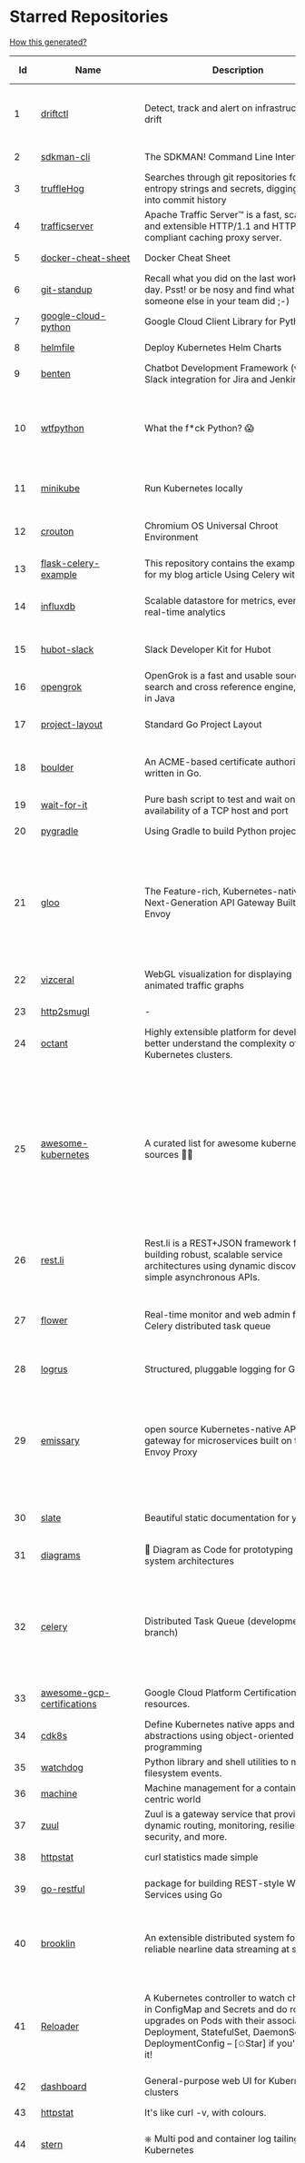 # Starred Repositories  

[How this generated?](../master/USAGE.md)  

| Id 			| Name			| Description | Star Counts | Topics/Tags   | Last Updated 	|  
| ----------- | ----------- 	| ----------- | ----------- | ----------- 	| -----------   |  
|1|[driftctl](https://github.com/cloudskiff/driftctl.git)|Detect, track and alert on infrastructure drift|1617|infrastructure-drift, iac, terraform, aws, drift, infrastructure-as-code, hacktoberfest|29-10-2021|  
|2|[sdkman-cli](https://github.com/sdkman/sdkman-cli.git)|The SDKMAN! Command Line Interface|4285||1-11-2021|  
|3|[truffleHog](https://github.com/trufflesecurity/truffleHog.git)|Searches through git repositories for high entropy strings and secrets, digging deep into commit history|6087|entropy, secret, entropy-checks, regex, trufflehog|20-10-2021|  
|4|[trafficserver](https://github.com/apache/trafficserver.git)|Apache Traffic Server™ is a fast, scalable and extensible HTTP/1.1 and HTTP/2 compliant caching proxy server.|1384|proxy, cdn, cache, apache, hacktoberfest|3-11-2021|  
|5|[docker-cheat-sheet](https://github.com/wsargent/docker-cheat-sheet.git)|Docker Cheat Sheet|20408|docker, cheet-sheet|31-10-2021|  
|6|[git-standup](https://github.com/kamranahmedse/git-standup.git)|Recall what you did on the last working day. Psst! or be nosy and find what someone else in your team did ;-)|7022|standup, git-standup, agile, meeting, git, git-addons, git-|30-9-2021|  
|7|[google-cloud-python](https://github.com/googleapis/google-cloud-python.git)|Google Cloud Client Library for Python|3718||2-11-2021|  
|8|[helmfile](https://github.com/roboll/helmfile.git)|Deploy Kubernetes Helm Charts|3469|kubernetes, helm, chart|21-10-2021|  
|9|[benten](https://github.com/intuit/benten.git)|Chatbot Development Framework (with Slack integration for Jira and Jenkins)|124||31-3-2021|  
|10|[wtfpython](https://github.com/satwikkansal/wtfpython.git)|What the f*ck Python? 😱|27533|python, wats, snippets, wtf, gotchas, documentation, pitfalls, interview-questions, python-interview-questions|30-10-2021|  
|11|[minikube](https://github.com/kubernetes/minikube.git)|Run Kubernetes locally|22249|minikube, kubernetes, cluster, containers, go, cncf|3-11-2021|  
|12|[crouton](https://github.com/dnschneid/crouton.git)|Chromium OS Universal Chroot Environment|7893|chroot, shell, crouton, minecraft, ubuntu, debian, kali, linux, chromeos|8-9-2021|  
|13|[flask-celery-example](https://github.com/miguelgrinberg/flask-celery-example.git)|This repository contains the example code for my blog article Using Celery with Flask.|1001||12-9-2021|  
|14|[influxdb](https://github.com/influxdata/influxdb.git)|Scalable datastore for metrics, events, and real-time analytics|22317|influxdb, monitoring, database, time-series, metrics, go, react|3-11-2021|  
|15|[hubot-slack](https://github.com/slackapi/hubot-slack.git)|Slack Developer Kit for Hubot|2259|hubot-adapter, hubot, coffeescript, slack, slack-app, bot|25-8-2021|  
|16|[opengrok](https://github.com/oracle/opengrok.git)|OpenGrok is a fast and usable source code search and cross reference engine, written in Java|3423|opengrok, java, source, code, search, engine|27-10-2021|  
|17|[project-layout](https://github.com/golang-standards/project-layout.git)|Standard Go Project Layout|27371|go, golang, project-template, standards, project-structure|22-8-2021|  
|18|[boulder](https://github.com/letsencrypt/boulder.git)|An ACME-based certificate authority, written in Go. |4046|boulder, go, acme, certificate-authority, tls, lets-encrypt, ca, pki, rfc8555|3-11-2021|  
|19|[wait-for-it](https://github.com/vishnubob/wait-for-it.git)|Pure bash script to test and wait on the availability of a TCP host and port|7064||22-8-2020|  
|20|[pygradle](https://github.com/linkedin/pygradle.git)|Using Gradle to build Python projects|543|gradle, python, linkedin|3-3-2020|  
|21|[gloo](https://github.com/solo-io/gloo.git)|The Feature-rich, Kubernetes-native, Next-Generation API Gateway Built on Envoy|3177|gloo, envoy, api-gateway, serverless, api-management, kubernetes, kubernetes-ingress-controller, microservices, hybrid-apps, legacy-apps, grpc, cloud-native, envoy-proxy|3-11-2021|  
|22|[vizceral](https://github.com/Netflix/vizceral.git)|WebGL visualization for displaying animated traffic graphs|3859|graph, traffic, visualization, webgl, monitoring|20-7-2019|  
|23|[http2smugl](https://github.com/neex/http2smugl.git)|-|328||27-9-2021|  
|24|[octant](https://github.com/vmware-tanzu/octant.git)|Highly extensible platform for developers to better understand the complexity of Kubernetes clusters.|5556|golang, octant, kubernetes-clusters, go, kubernetes|23-10-2021|  
|25|[awesome-kubernetes](https://github.com/ramitsurana/awesome-kubernetes.git)|A curated list for awesome kubernetes sources :ship::tada:|12208|kubernetes, minikube, meetup, resource, kubernetes-sources, google-cloud, kubernetes-cluster, deploy-kubernetes, aws, enterprise-kubernetes-products, monitoring-kubernetes, azure, schedule, google-kubernetes, docker, cloud-providers, books, machine-learning|25-10-2021|  
|26|[rest.li](https://github.com/linkedin/rest.li.git)|Rest.li is a REST+JSON framework for building robust, scalable service architectures using dynamic discovery and simple asynchronous APIs.|2156||2-11-2021|  
|27|[flower](https://github.com/mher/flower.git)|Real-time monitor and web admin for Celery distributed task queue|4985|celery, task-queue, monitoring, administration, workers, rabbitmq, redis, python, asynchronous|19-10-2021|  
|28|[logrus](https://github.com/sirupsen/logrus.git)|Structured, pluggable logging for Go.|19047|logging, logrus, go|12-9-2021|  
|29|[emissary](https://github.com/emissary-ingress/emissary.git)|open source Kubernetes-native API gateway for microservices built on the Envoy Proxy|3525|ambassador, kubernetes, gateway-api, microservice, cloud-native, api-gateway, docker, api-management, kubernetes-ingress, envoy-proxy, envoy, kubernetes-annotations|2-11-2021|  
|30|[slate](https://github.com/slatedocs/slate.git)|Beautiful static documentation for your API|33289|slate, api-documentation, api, static-site-generator|27-8-2021|  
|31|[diagrams](https://github.com/mingrammer/diagrams.git)|:art: Diagram as Code for prototyping cloud system architectures|15388|diagram, diagram-as-code, architecture, graphviz|21-8-2021|  
|32|[celery](https://github.com/celery/celery.git)|Distributed Task Queue (development branch)|18156|python, task-manager, task-scheduler, task-runner, queue-workers, queued-jobs, queue-tasks, amqp, redis, sqs, sqs-queue, python3, python-library|3-11-2021|  
|33|[awesome-gcp-certifications](https://github.com/sathishvj/awesome-gcp-certifications.git)|Google Cloud Platform Certification resources.|2056|google-cloud-platform, certification, gcp, cloud|12-10-2021|  
|34|[cdk8s](https://github.com/cdk8s-team/cdk8s.git)|Define Kubernetes native apps and abstractions using object-oriented programming|2633||3-11-2021|  
|35|[watchdog](https://github.com/gorakhargosh/watchdog.git)|Python library and shell utilities to monitor filesystem events.|5008||1-10-2021|  
|36|[machine](https://github.com/docker/machine.git)|Machine management for a container-centric world|6459||2-9-2019|  
|37|[zuul](https://github.com/Netflix/zuul.git)|Zuul is a gateway service that provides dynamic routing, monitoring, resiliency, security, and more.|11460||3-11-2021|  
|38|[httpstat](https://github.com/reorx/httpstat.git)|curl statistics made simple|4957|curl, cli, python, http, visualization|24-12-2020|  
|39|[go-restful](https://github.com/emicklei/go-restful.git)|package for building REST-style Web Services using Go|4283|rest, go, customizable, routing, openapi|4-10-2021|  
|40|[brooklin](https://github.com/linkedin/brooklin.git)|An extensible distributed system for reliable nearline data streaming at scale|728|distributed-systems, data-streaming, scalability, kafka-mirror-maker, kafka, change-data-capture, java, linkedin|2-11-2021|  
|41|[Reloader](https://github.com/stakater/Reloader.git)|A Kubernetes controller to watch changes in ConfigMap and Secrets and do rolling upgrades on Pods with their associated Deployment, StatefulSet, DaemonSet and DeploymentConfig – [✩Star] if you're using it!|2711|kubernetes, openshift, configmap, secrets, pods, deployments, daemonset, statefulsets, k8s, watch-changes, deploymentconfigs|12-10-2021|  
|42|[dashboard](https://github.com/kubernetes/dashboard.git)|General-purpose web UI for Kubernetes clusters|10344||2-11-2021|  
|43|[httpstat](https://github.com/davecheney/httpstat.git)|It's like curl -v, with colours. |5829||10-10-2021|  
|44|[stern](https://github.com/wercker/stern.git)|⎈ Multi pod and container log tailing for Kubernetes|5477|kubernetes, tail, devops, logging, debugging|5-7-2019|  
|45|[kubetools](https://github.com/collabnix/kubetools.git)|Kubetools - Curated List of Kubernetes Tools|328|hacktoberfest, hacktoberfest2020, kubernetes, helm, helmpack, helmcharts, jenkins, iot, monitoring, monitoring-tool, prometheus, thanos, grafana, kubernetes-clusters, kubernetes-operational, kubernetes-resource, k8s-cluster, kubernetes-cli|25-10-2021|  
|46|[x509-certificate-exporter](https://github.com/enix/x509-certificate-exporter.git)|A Prometheus exporter to monitor x509 certificates expiration in Kubernetes clusters or standalone|122|prometheus-exporter, kubernetes, monitoring-tool, certificates, expiration-monitoring, dashboard, grafana-dashboard, certificates-focusing, alert|8-10-2021|  
|47|[ecs-refarch-service-discovery](https://github.com/awslabs/ecs-refarch-service-discovery.git)|An EC2 Container Service Reference Architecture for providing Service Discovery to containers using CloudWatch Events, Lambda and Route 53 private hosted zones. |437||25-7-2016|  
|48|[nativefier](https://github.com/nativefier/nativefier.git)|Make any web page a desktop application|28873|nodejs, electron, linux, windows, macos, desktop-application|1-11-2021|  
|49|[octodns](https://github.com/octodns/octodns.git)|Tools for managing DNS across multiple providers|2061||2-11-2021|  
|50|[kubernetes-network-policy-recipes](https://github.com/ahmetb/kubernetes-network-policy-recipes.git)|Example recipes for Kubernetes Network Policies that you can just copy paste|3547|kubernetes, networking, security|1-11-2021|  
|51|[vscode](https://github.com/microsoft/vscode.git)|Visual Studio Code|123442||3-11-2021|  
|52|[awesome-selfhosted](https://github.com/awesome-selfhosted/awesome-selfhosted.git)|A list of Free Software network services and web applications which can be hosted on your own servers|67100||31-10-2021|  
|53|[ksonnet](https://github.com/ksonnet/ksonnet.git)|A CLI-supported framework that streamlines writing and deployment of Kubernetes configurations to multiple clusters.|1149||5-2-2019|  
|54|[kubernetes-external-secrets](https://github.com/external-secrets/kubernetes-external-secrets.git)|Integrate external secret management systems with Kubernetes|2303|kubernetes, secrets-management, aws, aws-secrets-manager, vault, hashicorp, kubernetes-external-secrets, secrets-manager|2-11-2021|  
|55|[pulumi](https://github.com/pulumi/pulumi.git)|Pulumi - Modern Infrastructure as Code. Any cloud, any language 🚀|10375|infrastructure-as-code, serverless, containers, aws, azure, gcp, kubernetes, cloud, cloud-computing, iac, csharp, typescript, javascript, golang, go, dotnet, fsharp, python|3-11-2021|  
|56|[gcsfuse](https://github.com/GoogleCloudPlatform/gcsfuse.git)|A user-space file system for interacting with Google Cloud Storage|1356||29-10-2021|  
|57|[labs](https://github.com/docker/labs.git)|This is a collection of tutorials for learning how to use Docker with various tools. Contributions welcome.|10334|docker-tutorial, lab, swarm, docker, docker-compose, swarm-mode, orchestration, windows, dotnet, java, security, containers|15-10-2020|  
|58|[chaosmonkey](https://github.com/Netflix/chaosmonkey.git)|Chaos Monkey is a resiliency tool that helps applications tolerate random instance failures.|11418||30-10-2020|  
|59|[clair](https://github.com/quay/clair.git)|Vulnerability Static Analysis for Containers|8260||3-11-2021|  
|60|[cloud-custodian](https://github.com/cloud-custodian/cloud-custodian.git)|Rules engine for cloud security, cost optimization, and governance, DSL in yaml for policies to query, filter, and take actions on resources|3871|aws, compliance, cloud, rules-engine, cloud-computing, management, serverless, lambda, gcp, azure|25-10-2021|  
|61|[kustomize](https://github.com/kubernetes-sigs/kustomize.git)|Customization of kubernetes YAML configurations|7734|k8s-sig-cli, hacktoberfest|1-11-2021|  
|62|[go-fuzz](https://github.com/dvyukov/go-fuzz.git)|Randomized testing for Go|4177|fuzzing, testing, go|14-9-2021|  
|63|[arrow](https://github.com/arrow-py/arrow.git)|Better dates & times for Python|7634|python, arrow, datetime, date, time, timestamp, timezones, hacktoberfest|2-11-2021|  
|64|[haproxy](https://github.com/haproxy/haproxy.git)|HAProxy Load Balancer's development branch (mirror of git.haproxy.org)|2373|haproxy, load-balancer, reverse-proxy, proxy, http, http2, cache, fastcgi, high-availability, https, ipv6, proxy-protocol, ddos-mitigation, tls13, high-performance, caching|3-11-2021|  
|65|[cert-manager](https://github.com/jetstack/cert-manager.git)|Automatically provision and manage TLS certificates in Kubernetes|7964||2-11-2021|  
|66|[kubewatch](https://github.com/bitnami-labs/kubewatch.git)|Watch k8s events and trigger Handlers|2216||10-9-2020|  
|67|[tokei](https://github.com/XAMPPRocky/tokei.git)|Count your code, quickly.|5553|tokei, cloc, badge, rust, windows, linux, macos, statistics, code, cli|24-9-2021|  
|68|[shiv](https://github.com/linkedin/shiv.git)|shiv is a command line utility for building fully self contained Python zipapps as outlined in PEP 441, but with all their dependencies included.|1263||12-10-2021|  
|69|[aws-eks-best-practices](https://github.com/aws/aws-eks-best-practices.git)|A best practices guide for day 2 operations, including operational excellence, security, reliability, performance efficiency, and cost optimization.|692||20-10-2021|  
|70|[autoscaler](https://github.com/kubernetes/autoscaler.git)|Autoscaling components for Kubernetes|4875||3-11-2021|  
|71|[terraform-cdk](https://github.com/hashicorp/terraform-cdk.git)|Define infrastructure resources using programming constructs and provision them using HashiCorp Terraform|2823|terraform, cdk, cdktf|3-11-2021|  
|72|[spinner](https://github.com/briandowns/spinner.git)|Go (golang) package with 80 configurable terminal spinner/progress indicators.|1608|go, golang, spinner, statusbar, cli, terminal|21-6-2021|  
|73|[monkey](https://github.com/bouk/monkey.git)|Monkey patching in Go|2641||9-12-2019|  
|74|[boundary](https://github.com/hashicorp/boundary.git)|Boundary enables identity-based access management for dynamic infrastructure. |3029|hashicorp, security, zero-trust, hacktoberfest|3-11-2021|  
|75|[examples](https://github.com/kubernetes/examples.git)|Kubernetes application example tutorials|4524||3-11-2021|  
|76|[guacamole-server](https://github.com/apache/guacamole-server.git)|Mirror of Apache Guacamole Server|1846|guacamole, c, network-client, java, network-server, javascript|10-9-2021|  
|77|[jsonnet](https://github.com/google/jsonnet.git)|Jsonnet - The data templating language|5168|jsonnet, configuration, config, functional, json|31-10-2021|  
|78|[geeksforgeeks.pdf](https://github.com/dufferzafar/geeksforgeeks.pdf.git)|Topic wise PDFs of Geeks for Geeks articles. (Last updated in October 2018)|486|||  
|79|[GolangTraining](https://github.com/GoesToEleven/GolangTraining.git)|Training for Golang (go language)|7727||4-12-2018|  
|80|[django-health-check](https://github.com/KristianOellegaard/django-health-check.git)|a pluggable app that runs a full check on the deployment, using a number of plugins to check e.g. database, queue server, celery processes, etc.|729||29-10-2021|  
|81|[Python-for-Algorithms--Data-Structures--and-Interviews](https://github.com/jmportilla/Python-for-Algorithms--Data-Structures--and-Interviews.git)|Files for Udemy Course on Algorithms and Data Structures|1898||26-12-2017|  
|82|[ssl-cert-check](https://github.com/Matty9191/ssl-cert-check.git)|Send notifications when SSL certificates are about to expire.|497||29-9-2021|  
|83|[rancher](https://github.com/rancher/rancher.git)|Complete container management platform|17969||3-11-2021|  
|84|[ohmyzsh](https://github.com/ohmyzsh/ohmyzsh.git)|🙃   A delightful community-driven (with 1900+ contributors) framework for managing your zsh configuration. Includes 300+ optional plugins (rails, git, macOS, hub, docker, homebrew, node, php, python, etc), 140+ themes to spice up your morning, and an auto-update tool so that makes it easy to keep up with the latest updates from the community.|135610||3-11-2021|  
|85|[external-dns](https://github.com/kubernetes-sigs/external-dns.git)|Configure external DNS servers (AWS Route53, Google CloudDNS and others) for Kubernetes Ingresses and Services|4618||3-11-2021|  
|86|[packer](https://github.com/hashicorp/packer.git)|Packer is a tool for creating identical machine images for multiple platforms from a single source configuration.|13258||3-11-2021|  
|87|[kaniko](https://github.com/GoogleContainerTools/kaniko.git)|Build Container Images In Kubernetes|9195||21-10-2021|  
|88|[azure-sdk-for-python](https://github.com/Azure/azure-sdk-for-python.git)|This repository is for active development of the Azure SDK for Python. For consumers of the SDK we recommend visiting our public developer docs at https://docs.microsoft.com/en-us/python/azure/ or our versioned developer docs at https://azure.github.io/azure-sdk-for-python. |2217||3-11-2021|  
|89|[kubectx](https://github.com/ahmetb/kubectx.git)|Faster way to switch between clusters and namespaces in kubectl|11618||21-10-2021|  
|90|[gitops-engine](https://github.com/argoproj/gitops-engine.git)|Democratizing GitOps|1212|gitops, kubernetes, continuous-deployment|3-11-2021|  
|91|[predictive-horizontal-pod-autoscaler](https://github.com/jthomperoo/predictive-horizontal-pod-autoscaler.git)|Horizontal Pod Autoscaler built with predictive abilities using statistical models|156|predictive-analytics, kubernetes, autoscaler, cpa, custompodautoscaler, custom-pod-autoscaler, horizontal-pod-autoscaler, predictions, statistical-models, replicas, autoscaling, hacktoberfest|31-8-2021|  
|92|[sealed-secrets](https://github.com/bitnami-labs/sealed-secrets.git)|A Kubernetes controller and tool for one-way encrypted Secrets|4011|kubernetes, kubernetes-secrets, devops-workflow, encrypt-secrets, gitops|2-11-2021|  
|93|[iris](https://github.com/linkedin/iris.git)|Iris is a highly configurable and flexible service for paging and messaging.|635|paging, escalation, messaging, automation|3-11-2021|  
|94|[python-telegram-bot](https://github.com/python-telegram-bot/python-telegram-bot.git)|We have made you a wrapper you can't refuse|16835|python, telegram, bot, chatbot, framework, hacktoberfest|3-10-2021|  
|95|[pipenv](https://github.com/pypa/pipenv.git)| Python Development Workflow for Humans.|22415|pip, python, packaging, virtualenv, pipfile|28-10-2021|  
|96|[gods](https://github.com/emirpasic/gods.git)|GoDS (Go Data Structures). Containers (Sets, Lists, Stacks, Maps, Trees), Sets (HashSet, TreeSet, LinkedHashSet), Lists (ArrayList, SinglyLinkedList, DoublyLinkedList), Stacks (LinkedListStack, ArrayStack), Maps (HashMap, TreeMap, HashBidiMap, TreeBidiMap, LinkedHashMap), Trees (RedBlackTree, AVLTree, BTree, BinaryHeap), Comparators, Iterators, Enumerables, Sort, JSON|10684|go, golang, data-structure, map, tree, set, list, stack, iterator, enumerable, sort, avl-tree, red-black-tree, b-tree, binary-heap|18-11-2020|  
|97|[runc](https://github.com/opencontainers/runc.git)|CLI tool for spawning and running containers according to the OCI specification|8553|containers, docker, oci|30-10-2021|  
|98|[auto](https://github.com/intuit/auto.git)|Generate releases based on semantic version labels on pull requests.|1354||26-10-2021|  
|99|[marathon](https://github.com/mesosphere/marathon.git)|Deploy and manage containers (including Docker) on top of Apache Mesos at scale.|4032||27-7-2021|  
|100|[perf-tools](https://github.com/brendangregg/perf-tools.git)|Performance analysis tools based on Linux perf_events (aka perf) and ftrace|7864||14-1-2020|  
|101|[nicstat](https://github.com/scotte/nicstat.git)|Fork of https://sourceforge.net/projects/nicstat/ to fix bugs|53||9-5-2018|  
|102|[wrk](https://github.com/wg/wrk.git)|Modern HTTP benchmarking tool|30507||7-2-2021|  
|103|[FlameGraph](https://github.com/brendangregg/FlameGraph.git)|Stack trace visualizer|12060||31-8-2021|  
|104|[interview](https://github.com/mission-peace/interview.git)|Interview questions|10045||30-7-2018|  
|105|[xdp-tutorial](https://github.com/xdp-project/xdp-tutorial.git)|XDP tutorial|1009|xdp, bpf, libbpf, tutorial|7-10-2021|  
|106|[30-Days-Of-Python](https://github.com/Asabeneh/30-Days-Of-Python.git)|30 days of Python programming challenge is a step-by-step guide to learn the Python programming language in 30 days. This challenge may take more than100 days, follow your own pace. |7773|30-days-of-python, python|10-7-2021|  
|107|[awless](https://github.com/wallix/awless.git)|A Mighty CLI for AWS|4814|aws, cli, cloud, aws-cli, cloud-management, awless, golang, devops, devops-tools|10-12-2018|  
|108|[learn-python](https://github.com/trekhleb/learn-python.git)|📚 Playground and cheatsheet for learning Python. Collection of Python scripts that are split by topics and contain code examples with explanations.|11092|python, python3, learning, programming-language, learning-python, learning-by-doing|28-10-2021|  
|109|[katran](https://github.com/facebookincubator/katran.git)|A high performance layer 4 load balancer|3340||3-11-2021|  
|110|[resume.github.com](https://github.com/resume/resume.github.com.git)|Resumes generated using the GitHub informations|50088||5-8-2016|  
|111|[learn-python3](https://github.com/jerry-git/learn-python3.git)|Jupyter notebooks for teaching/learning Python 3|4296|teaching-materials, python3, jupyter-notebook, learning-python, python-exercises|2-8-2020|  
|112|[google-api-python-client](https://github.com/googleapis/google-api-python-client.git)|🐍 The official Python client library for Google's discovery based APIs.|5180||2-11-2021|  
|113|[python](https://github.com/kubernetes-client/python.git)|Official Python client library for kubernetes|4199|kubernetes, client-python, k8s, library, k8s-sig-api-machinery|28-10-2021|  
|114|[envoy](https://github.com/envoyproxy/envoy.git)|Cloud-native high-performance edge/middle/service proxy|18269|cats, rocket-ships, cars, more-cats, cats-over-dogs, nanoservices, corgis, cncf|3-11-2021|  
|115|[landscape](https://github.com/cncf/landscape.git)|🌄The Cloud Native Interactive Landscape filters and sorts hundreds of projects and products, and shows details including GitHub stars, funding or market cap, first and last commits, contributor counts, headquarters location, and recent tweets.|7823|cloud-native, landscape, cncf, svg, logo, serverless, crunchbase|3-11-2021|  
|116|[nginx-admins-handbook](https://github.com/trimstray/nginx-admins-handbook.git)|How to improve NGINX performance, security, and other important things.|12408|nginx, nginx-proxy, nginx-configuration, security, performance, http, https, ssllabs, notes, cheatsheet, reference, handbook, best-practices, hacks, snippets, tengine, openresty|20-10-2021|  
|117|[argo-workflows](https://github.com/argoproj/argo-workflows.git)|Workflow engine for Kubernetes|9576|workflow, kubernetes, argo, dag, knative, airflow, machine-learning, argo-workflows, workflow-engine, hacktoberfest, cloud-native, cncf, k8s|3-11-2021|  
|118|[yq](https://github.com/mikefarah/yq.git)|yq is a portable command-line YAML processor|4478|yaml-processor, yaml, cli, golang, splat, devops-tools, portable|3-11-2021|  
|119|[awesome-python-applications](https://github.com/mahmoud/awesome-python-applications.git)|💿 Free software that works great, and also happens to be open-source Python. |13160|python, application, video, audio, graphics, gui, productivity, education, science, game|11-10-2021|  
|120|[chartmuseum](https://github.com/helm/chartmuseum.git)|Host your own Helm Chart Repository|2602|helm, charts, kubernetes, chartmuseum|30-9-2021|  
|121|[sceptre](https://github.com/Sceptre/sceptre.git)|Build better AWS infrastructure|1255|aws, cloudformation, infrastructure, python, devops, cloud, sceptre|2-11-2021|  
|122|[awesome-sanic](https://github.com/mekicha/awesome-sanic.git)|A curated list of awesome Sanic resources and extensions|493||2-11-2021|  
|123|[wrk2](https://github.com/giltene/wrk2.git)|A constant throughput, correct latency recording variant of wrk|3240||24-9-2019|  
|124|[pre-commit-terraform](https://github.com/antonbabenko/pre-commit-terraform.git)|pre-commit git hooks to take care of Terraform configurations|1327|git-hooks, terraform, code-style, hooks, pre-commit, automation|29-10-2021|  
|125|[terraform-switcher](https://github.com/warrensbox/terraform-switcher.git)|A command line tool to switch between different versions of terraform  (install with homebrew and more)|757|terraform, go|13-9-2021|  
|126|[dive](https://github.com/wagoodman/dive.git)|A tool for exploring each layer in a docker image|28238|docker, docker-image, inspector, explorer, cli, tui|2-7-2021|  
|127|[moto](https://github.com/spulec/moto.git)|A library that allows you to easily mock out tests based on AWS infrastructure.|5313|boto, aws, ec2, s3|3-11-2021|  
|128|[badges](https://github.com/Naereen/badges.git)|:pencil: Markdown code for lots of small badges :ribbon: :pushpin: (shields.io, forthebadge.com etc) :sunglasses:. Contributions are welcome! Please add yours!|2898|forthebadge, badges, markdown, markdown-cheatsheet, meta-badge, forthebadge-cc, restructuredtext, pokemon, python, awesome, markup|28-9-2021|  
|129|[vector](https://github.com/Netflix/vector.git)|Vector is an on-host performance monitoring framework which exposes hand picked high resolution metrics to every engineer’s browser.|3573||10-10-2020|  
|130|[pipeline](https://github.com/tektoncd/pipeline.git)|A cloud-native Pipeline resource.|6614|tekton, pipeline, kubernetes, cdf, hacktoberfest|28-10-2021|  
|131|[fastapi](https://github.com/tiangolo/fastapi.git)|FastAPI framework, high performance, easy to learn, fast to code, ready for production|37620|python, json, swagger-ui, redoc, starlette, openapi, api, openapi3, framework, async, asyncio, uvicorn, python3, python-types, pydantic, json-schema, fastapi, swagger, rest, web|26-10-2021|  
|132|[DataStructures-Algorithms](https://github.com/rachitiitr/DataStructures-Algorithms.git)|The best library for implementation of all Data Structures and Algorithms - Trees + Graph Algorithms too!|2068|algorithms, data-structures, interview-prep, interview-preparation, competitive-programming, cpp, cpp-library, leetcode, leetcode-solutions|13-6-2021|  
|133|[pyenv](https://github.com/pyenv/pyenv.git)|Simple Python version management|25059|hacktoberfest|31-10-2021|  
|134|[terraform-best-practices](https://github.com/antonbabenko/terraform-best-practices.git)|Terraform best practices (constantly updating)|1101|terraform, terraform-configurations, best-practices, free, terraform-modules|13-10-2021|  
|135|[grumpy](https://github.com/giantswarm/grumpy.git)|Kubernetes Validation Admission Controller example|19||24-7-2020|  
|136|[django](https://github.com/django/django.git)|The Web framework for perfectionists with deadlines.|60520|python, django, web, framework, orm, templates, models, views, apps|3-11-2021|  
|137|[k2tf](https://github.com/sl1pm4t/k2tf.git)|Kubernetes YAML to Terraform HCL converter|625|terraform, kubernetes, yaml, hcl, tool, utility, command-line-tool, converter, hashicorp, hashicorp-terraform|25-10-2021|  
|138|[vscode-debug-visualizer](https://github.com/hediet/vscode-debug-visualizer.git)|An extension for VS Code that visualizes data during debugging.|7068|vscode-extension, hacktoberfest, visualization|19-8-2021|  
|139|[awesome-sre](https://github.com/dastergon/awesome-sre.git)|A curated list of Site Reliability and Production Engineering resources.|7522|site-reliability-engineering, production, availability, monitoring, post-mortem, reliability-engineering, capacity-planning, service-level-agreement, scalability, reliability, alerting, on-call, site-reliability, postmortem, incident-response, sre, awesome, awesome-list, devops, list|25-9-2021|  
|140|[prometheus](https://github.com/prometheus/prometheus.git)|The Prometheus monitoring system and time series database.|39422|monitoring, metrics, alerting, graphing, time-series, prometheus, hacktoberfest|3-11-2021|  
|141|[kraken](https://github.com/uber/kraken.git)|P2P Docker registry capable of distributing TBs of data in seconds|4772|docker, docker-registry, container, docker-image, p2p, bittorrent|12-1-2021|  
|142|[realworld](https://github.com/gothinkster/realworld.git)|"The mother of all demo apps" — Exemplary fullstack Medium.com clone powered by React, Angular, Node, Django, and many more 🏅|61069|hacktoberfest||  
|143|[coding-interview-university](https://github.com/jwasham/coding-interview-university.git)|A complete computer science study plan to become a software engineer.|196485|computer-science, interview, programming-interviews, study-plan, data-structures, algorithms, software-engineering, algorithm, coding-interviews, interview-prep, coding-interview, interview-preparation|3-11-2021|  
|144|[mux](https://github.com/gorilla/mux.git)|A powerful HTTP router and URL matcher for building Go web servers with 🦍|15392|mux, go, gorilla, router, http, middleware|14-9-2021|  
|145|[echo](https://github.com/labstack/echo.git)|High performance, minimalist Go web framework|21016|go, echo, web, middleware, microservice, websocket, ssl, letsencrypt, micro-framework, https, http2, web-framework, labstack-echo|15-10-2021|  
|146|[salt](https://github.com/saltstack/salt.git)|Software to automate the management and configuration of any infrastructure or application at scale. Get access to the Salt software package repository here: |12006|python, configuration-management, remote-execution, infrastructure-management, zeromq, event-stream, event-management, cloud-providers, cloud-management, cloud-provisioning, infrasructure, infrastructure-automation, infrastructure-as-code, infrastructure-as-a-code, iot, edge, cloud|3-11-2021|  
|147|[hey](https://github.com/rakyll/hey.git)|HTTP load generator, ApacheBench (ab) replacement, formerly known as rakyll/boom|12239||23-3-2021|  
|148|[flux](https://github.com/fluxcd/flux.git)|Successor: https://github.com/fluxcd/flux2 — The GitOps Kubernetes operator|6631|kubernetes, gitops, continuous-deployment, continuous-delivery, helm, kustomize, monitoring|2-11-2021|  
|149|[onedev](https://github.com/theonedev/onedev.git)|Super Easy All-In-One DevOps Platform|4759|git, devops, docker, kubernetes, continuous-integration, continuous-deployment, issue-tracker||  
|150|[school-of-sre](https://github.com/linkedin/school-of-sre.git)|At LinkedIn, we are using this curriculum for onboarding our entry-level talents into the SRE role.|5045|sre, linux, networking, git, python, mysql, nosql, hadoop, system-design, security|2-11-2021|  
|151|[redis-datasets](https://github.com/redis-developer/redis-datasets.git)|A Curated List of Sample Redis Datasets|21|dataset, sample-dataset, redis-modules, redis-datasets|2-8-2021|  
|152|[snyk](https://github.com/snyk/snyk.git)|Snyk CLI scans and monitors your projects for security vulnerabilities.|3483|security, monitor, snyk, vulnerabilities|3-11-2021|  
|153|[awesome-docker](https://github.com/veggiemonk/awesome-docker.git)|:whale: A curated list of Docker resources and projects|20621|docker, awesome, awesome-list, container, tools, dockerfile, list, moby, docker-container, docker-image, docker-environment, docker-deployment, docker-swarm, docker-api, docker-monitoring, docker-machine, docker-security, docker-registry|27-10-2021|  
|154|[Notepads](https://github.com/JasonStein/Notepads.git)|A modern, lightweight text editor with a minimalist design.|5413|fluent, notepad, texteditor, uwp, markdown, diff-viewer, windows, app|1-11-2021|  
|155|[gotty](https://github.com/sorenisanerd/gotty.git)|Share your terminal as a web application|1433||4-7-2021|  
|156|[mypy](https://github.com/python/mypy.git)|Optional static typing for Python 3 and 2 (PEP 484)|11690|python, types, typing, typechecker, linter|3-11-2021|  
|157|[python-concurrency](https://github.com/volker48/python-concurrency.git)|Code examples from my toptal engineering blog article|138|python, python-concurrency, asyncio, multiprocessing|1-3-2021|  
|158|[chaos-mesh](https://github.com/chaos-mesh/chaos-mesh.git)|A Chaos Engineering Platform for Kubernetes.|4095|chaos, chaos-engineering, chaos-testing, kubernetes, operator, golang, microservice, site-reliability-engineering, fault-injection, cncf, cloud-native, chaos-mesh, chaos-experiments, crd, hacktoberfest|3-11-2021|  
|159|[awesome-machine-learning](https://github.com/josephmisiti/awesome-machine-learning.git)|A curated list of awesome Machine Learning frameworks, libraries and software.|51745||30-10-2021|  
|160|[terraformer](https://github.com/GoogleCloudPlatform/terraformer.git)|CLI tool to generate terraform files from existing infrastructure (reverse Terraform). Infrastructure to Code|6028|cloud, terraform, terraform-configurations, gcp, google-cloud, hcl, golang, infrastructure-as-code, aws, kubernetes|30-10-2021|  
|161|[kubernetes](https://github.com/kubernetes/kubernetes.git)|Production-Grade Container Scheduling and Management|82349|kubernetes, go, cncf, containers|3-11-2021|  
|162|[golang-web-dev](https://github.com/GoesToEleven/golang-web-dev.git)|-|2798||13-12-2019|  
|163|[watchman](https://github.com/facebook/watchman.git)|Watches files and records, or triggers actions, when they change. |10440||3-11-2021|  
|164|[terratest](https://github.com/gruntwork-io/terratest.git)| Terratest is a Go library that makes it easier to write automated tests for your infrastructure code.|5687|devops, testing, testing-library, aws, terraform, packer, docker, golang|12-10-2021|  
|165|[awesome-sysadmin](https://github.com/awesome-foss/awesome-sysadmin.git)|A curated list of amazingly awesome open source sysadmin resources.|12319|awesome, awesome-list, sysadmin, list|7-10-2021|  
|166|[argo-events](https://github.com/argoproj/argo-events.git)|Event-driven workflow automation framework|1210|kubernetes, event-driven, cloudevents, workflows, triggers, automation-framework, cloud-native, argo, pipelines, event-source, workflow-automation|3-11-2021|  
|167|[behave](https://github.com/behave/behave.git)|BDD, Python style.|2456||20-9-2021|  
|168|[sre-interview-prep-guide](https://github.com/mxssl/sre-interview-prep-guide.git)|Site Reliability Engineer Interview Preparation Guide|2281|study, preparation, sre, sre-interview, interview-preparation, site-reliability-engineer|10-10-2021|  
|169|[sops](https://github.com/mozilla/sops.git)|Simple and flexible tool for managing secrets|8521|security, secret-distribution, devops, aws, pgp, gcp, secret-management, azure, sops|8-4-2021|  
|170|[linux-insides](https://github.com/0xAX/linux-insides.git)|A little bit about a linux kernel|23796|linux-kernel, linux-insides, linux||  
|171|[pulsar](https://github.com/apache/pulsar.git)|Apache Pulsar - distributed pub-sub messaging system|9822|pulsar, pubsub, messaging, streaming, queuing, event-streaming|3-11-2021|  
|172|[resume-cli](https://github.com/jsonresume/resume-cli.git)|CLI tool to easily setup a new resume 📑|3950|cli, javascript, resume, json|19-6-2021|  
|173|[codebytere.github.io](https://github.com/codebytere/codebytere.github.io.git)|personal website|413||10-5-2021|  
|174|[30-Days-of-Code](https://github.com/xeoneux/30-Days-of-Code.git)|👨‍💻 30 Days of Code by HackerRank Solutions in C++, C#, F#, Go, Java, JavaScript, Python, Ruby, Swift & TypeScript. PRs Welcome! 😄|605|hackerrank, java, swift, python, csharp, fsharp, cplusplus, solutions, 30, days, of, code, typescript, go, ruby, kotlin, javascript|17-8-2021|  
|175|[roadmap](https://github.com/github/roadmap.git)|GitHub public roadmap|5718|roadmap, github, github-enterprise|25-10-2021|  
|176|[ytfzf](https://github.com/pystardust/ytfzf.git)|A posix script to find and watch youtube videos from the terminal. (Without API)|2096|youtube, cli, terminal, posix, fzf, dmenu, ueberzug|12-10-2021|  
|177|[sanic](https://github.com/sanic-org/sanic.git)|Async Python 3.7+ web server/framework   Build fast. Run fast.|15555|python, framework, asyncio, api-server, web, web-server, web-framework, asgi, sanic, hacktoberfest|29-10-2021|  
|178|[atlas](https://github.com/Netflix/atlas.git)|In-memory dimensional time series database.|3022||3-11-2021|  
|179|[awesome-macOS](https://github.com/iCHAIT/awesome-macOS.git)|  A curated list of awesome applications, softwares, tools and shiny things for macOS.|12385|macos, mac, awesome-list, apple, awesome-lists, awesome, list|31-10-2021|  
|180|[aws-cloudformation-user-guide](https://github.com/awsdocs/aws-cloudformation-user-guide.git)|The open source version of the AWS CloudFormation User Guide|571|aws, aws-cloudformation, cloudformation|2-11-2021|  
|181|[ora](https://github.com/sindresorhus/ora.git)|Elegant terminal spinner|7287||13-9-2021|  
|182|[ansible](https://github.com/ansible/ansible.git)|Ansible is a radically simple IT automation platform that makes your applications and systems easier to deploy and maintain. Automate everything from code deployment to network configuration to cloud management, in a language that approaches plain English, using SSH, with no agents to install on remote systems. https://docs.ansible.com.|50553|python, ansible, hacktoberfest|3-11-2021|  
|183|[nuclei](https://github.com/projectdiscovery/nuclei.git)|Fast and customizable vulnerability scanner based on simple YAML based DSL.|5679|cve-scanner, subdomain-takeover, nuclei-engine, vulnerability-detection, vulnerability-assessment, vulnerability-scanner, hacktoberfest|21-10-2021|  
|184|[cli-spinners](https://github.com/sindresorhus/cli-spinners.git)|Spinners for use in the terminal|1858||1-10-2021|  
|185|[metallb](https://github.com/metallb/metallb.git)|A network load-balancer implementation for Kubernetes using standard routing protocols|4191|kubernetes, bgp, load-balancer, bare-metal, arp, vrrp, keepalived|3-11-2021|  
|186|[awesome](https://github.com/sindresorhus/awesome.git)|😎 Awesome lists about all kinds of interesting topics|174240|awesome, awesome-list, unicorns, lists, resources|20-10-2021|  
|187|[papers-we-love](https://github.com/papers-we-love/papers-we-love.git)|Papers from the computer science community to read and discuss.|49886|computer-science, read-papers, meetup, papers, programming, theory, awesome|11-10-2021|  
|188|[strimzi-kafka-operator](https://github.com/strimzi/strimzi-kafka-operator.git)|Apache Kafka running on Kubernetes|2745|kafka, kubernetes, openshift, docker, messaging, enmasse, kafka-connect, kafka-streams, data-streaming, data-stream, data-streams, kubernetes-operator, kubernetes-controller, hacktoberfest|2-11-2021|  
|189|[fortio](https://github.com/fortio/fortio.git)|Fortio load testing library, command line tool, advanced echo server and web UI in go (golang). Allows to specify a set query-per-second load and record latency histograms and other useful stats.|2139|golang, golang-library, golang-application, performance, performance-testing, performance-visualization, http, grpc, proxy, go|25-10-2021|  
|190|[pyWhat](https://github.com/bee-san/pyWhat.git)|🐸   Identify anything. pyWhat easily lets you identify emails, IP addresses, and more. Feed it a .pcap file or some text and it'll tell you what it is! 🧙‍♀️|4728|cyber, security, hacking, cybersecurity, malware, re, python, pcap, malware-analysis, malware-research, tryhackme, hacktoberfest|1-11-2021|  
|191|[python-slack-sdk](https://github.com/slackapi/python-slack-sdk.git)|Slack Developer Kit for Python|3271|python, slack, slackapi, asyncio, aiohttp-client, aiohttp, websockets, websocket, websocket-client, socket-mode|21-10-2021|  
|192|[MQTT-Explorer](https://github.com/thomasnordquist/MQTT-Explorer.git)|An all-round MQTT client that provides a structured topic overview|1482|mqtt, mqtt-explorer, homeautomation, mqtt-client, mqtt-smarthome, mqtt-tool||  
|193|[learnopencv](https://github.com/spmallick/learnopencv.git)|Learn OpenCV  : C++ and Python Examples|15084|computer-vision, machine-learning, ai, deep-learning, deep-neural-networks, deeplearning, computervision, opencv, opencv-python, opencv-library, opencv3, opencv-cpp, opencv-tutorial||  
|194|[game_control](https://github.com/ChoudharyChanchal/game_control.git)|-|747|||  
|195|[wuzz](https://github.com/asciimoo/wuzz.git)|Interactive cli tool for HTTP inspection|9813|curl, golang, cli, http, inspector, http-inspection, go|22-1-2021|  
|196|[thefuck](https://github.com/nvbn/thefuck.git)|Magnificent app which corrects your previous console command.|64531|python, shell|5-9-2021|  
|197|[flask](https://github.com/pallets/flask.git)|The Python micro framework for building web applications.|57043|python, flask, wsgi, web-framework, werkzeug, jinja, pallets|1-11-2021|  
|198|[yaspin](https://github.com/pavdmyt/yaspin.git)|A lightweight terminal spinner for Python with safe pipes and redirects 🎁|469|spinner, terminal, cli-utilities, python, loader, unix, easy-to-use, python-library, awesome, console, cli, utilities|14-8-2021|  
|199|[blockly](https://github.com/google/blockly.git)|The web-based visual programming editor.|9724||2-11-2021|  
|200|[grequests](https://github.com/spyoungtech/grequests.git)|Requests + Gevent = <3|3897||4-10-2021|  
|201|[professional-services](https://github.com/GoogleCloudPlatform/professional-services.git)|Common solutions and tools developed by Google Cloud's Professional Services team|1881|google-cloud-platform, google-cloud-dataflow, google-cloud-ml, google-cloud-compute, gke, bigquery, solutions, tools, examples|1-11-2021|  
|202|[python-docs-samples](https://github.com/GoogleCloudPlatform/python-docs-samples.git)|Code samples used on cloud.google.com|5273|python, samples|3-11-2021|  
|203|[the-book-of-secret-knowledge](https://github.com/trimstray/the-book-of-secret-knowledge.git)|A collection of inspiring lists, manuals, cheatsheets, blogs, hacks, one-liners, cli/web tools and more.|51571|awesome, awesome-list, lists, manuals, resources, howtos, hacks, search-engines, one-liners, cheatsheets, guidelines, sysops, devops, pentesters, security-researchers, linux, bsd, security, hacking|18-8-2021|  
|204|[click](https://github.com/pallets/click.git)|Python composable command line interface toolkit|11556|python, cli, click, pallets|1-11-2021|  
|205|[faker](https://github.com/joke2k/faker.git)|Faker is a Python package that generates fake data for you.|13228|python, fake, testing, dataset, fake-data, test-data, test-data-generator|2-11-2021|  
|206|[developer-roadmap](https://github.com/kamranahmedse/developer-roadmap.git)|Roadmap to becoming a web developer in 2021|175472|computer-science, roadmap, developer-roadmap, frontend-roadmap, devops-roadmap, backend-roadmap, study-plan, engineering|7-9-2021|  
|207|[consul](https://github.com/hashicorp/consul.git)|Consul is a distributed, highly available, and data center aware solution to connect and configure applications across dynamic, distributed infrastructure.|23444|hacktoberfest|3-11-2021|  
|208|[sanic-prometheus](https://github.com/dkruchinin/sanic-prometheus.git)|Prometheus metrics for Sanic,  an async python web server|66|python, prometheus, sanic, monitoring||  
|209|[protobuf](https://github.com/protocolbuffers/protobuf.git)|Protocol Buffers - Google's data interchange format|51479|protobuf, protocol-buffers, protocol-compiler, protobuf-runtime, protoc, serialization, marshalling, rpc|2-11-2021|  
|210|[python-prompt-toolkit](https://github.com/prompt-toolkit/python-prompt-toolkit.git)|Library for building powerful interactive command line applications in Python|7364||3-11-2021|  
|211|[grex](https://github.com/pemistahl/grex.git)|A command-line tool and library for generating regular expressions from user-provided test cases|4655|command-line-tool, tool, regex, regexp, regex-pattern, regular-expression, regular-expressions, rust, cli, rust-cli, terminal, rust-library, rust-crate|15-9-2021|  
|212|[loguru](https://github.com/Delgan/loguru.git)|Python logging made (stupidly) simple|10124|python, logging, logger, log|9-9-2021|  
|213|[faas](https://github.com/openfaas/faas.git)|OpenFaaS - Serverless Functions Made Simple|20603|functions-as-a-service, functions, lambda, serverless, prometheus, kubernetes, k8s, serverless-functions, paas, gitops, faas, docker, golang, nodejs|1-11-2021|  
|214|[traefik](https://github.com/traefik/traefik.git)|The Cloud Native Application Proxy|35559|microservice, docker, marathon, mesos, consul, etcd, kubernetes, load-balancer, reverse-proxy, zookeeper, letsencrypt, golang, go||  
|215|[pendulum](https://github.com/sdispater/pendulum.git)|Python datetimes made easy|4584|python, datetime, date, time, python3, timezones|19-10-2021|  
|216|[kube2iam](https://github.com/jtblin/kube2iam.git)|kube2iam  provides different AWS IAM roles for pods running on Kubernetes|1751|kubernetes, aws||  
|217|[Gooey](https://github.com/chriskiehl/Gooey.git)|Turn (almost) any Python command line program into a full GUI application with one line|14985|||  
|218|[Python](https://github.com/TheAlgorithms/Python.git)|All Algorithms implemented in Python|122305|python, algorithm, algorithms-implemented, algorithm-competitions, algos, sorts, searches, sorting-algorithms, education, learn, practice, community-driven, interview, hacktoberfest||  
|219|[serverless](https://github.com/serverless/serverless.git)|⚡ Serverless Framework – Build web, mobile and IoT applications with serverless architectures using AWS Lambda, Azure Functions, Google CloudFunctions & more! – |41098|serverless, serverless-framework, serverless-architectures, aws-lambda, google-cloud-functions, azure-functions, aws, microservice, aws-dynamodb||  
|220|[free-programming-books](https://github.com/EbookFoundation/free-programming-books.git)|:books: Freely available programming books|210019|education, books, list, resource, hacktoberfest|3-11-2021|  
|221|[devops-exercises](https://github.com/bregman-arie/devops-exercises.git)|Linux, Jenkins, AWS, SRE, Prometheus, Docker, Python, Ansible, Git, Kubernetes, Terraform, OpenStack, SQL, NoSQL, Azure, GCP, DNS, Elastic, Network, Virtualization. DevOps Interview Questions|17779|devops, aws, linux, ansible, python, docker, prometheus, containers, git, kubernetes, interview, interview-questions, terraform, azure, openstack, sql, coding, sre, production-engineer|3-11-2021|  
|222|[awesome-pentest](https://github.com/enaqx/awesome-pentest.git)|A collection of awesome penetration testing resources, tools and other shiny things|14992|awesome, awesome-list|3-11-2021|  
|223|[vuls](https://github.com/future-architect/vuls.git)|Agent-less vulnerability scanner for Linux, FreeBSD, Container, WordPress, Programming language libraries, Network devices|8765|vuls, vulnerability-scanners, golang, go, linux, freebsd, vulnerability-detection, security, security-tools, cybersecurity, security-vulnerability, security-scanner, security-hardening, security-automation, security-audit, vulnerability-assessment, vulnerability-management, vulnerability-scanner, vulnerabilities, administrator|29-10-2021|  
|224|[kubernetes-the-hard-way](https://github.com/kelseyhightower/kubernetes-the-hard-way.git)|Bootstrap Kubernetes the hard way on Google Cloud Platform. No scripts.|28829|||  
|225|[pytest](https://github.com/pytest-dev/pytest.git)|The pytest framework makes it easy to write small tests, yet scales to support complex functional testing|7892|unit-testing, test, testing, python, hacktoberfest|3-11-2021|  
|226|[ultimate-go](https://github.com/hoanhan101/ultimate-go.git)|The Ultimate Go Study Guide|14481|golang, computer-systems, programming, ebook, study-guide|17-9-2021|  
|227|[processhacker](https://github.com/processhacker/processhacker.git)|A free, powerful, multi-purpose tool that helps you monitor system resources, debug software and detect malware.|6088|administrator, windows, system-monitor, performance-monitoring, performance-tuning, performance, c, debugger, benchmarking, security, profiling, realtime, monitoring, monitor-performance, process-manager, process-monitor, processhacker, monitor|31-10-2021|  
|228|[katib](https://github.com/kubeflow/katib.git)|Repository for hyperparameter tuning|1094|||  
|229|[moby](https://github.com/moby/moby.git)|Moby Project - a collaborative project for the container ecosystem to assemble container-based systems|61483|docker, containers, go||  
|230|[Public-APIs](https://github.com/n0shake/Public-APIs.git)|📚 A public list of APIs from round the web.|17473||30-10-2021|  
|231|[pace](https://github.com/CodeByZach/pace.git)|Automatically add a progress bar to your site.|15348|pace, progress-bar, pace-js, loading-bar, loading-indicator, loading-animation||  
|232|[goreleaser](https://github.com/goreleaser/goreleaser.git)|Deliver Go binaries as fast and easily as possible|8968|homebrew, golang, travis, release-automation, docker, snapcraft, package, deb, rpm, go, apk, hacktoberfest, github-actions||  
|233|[forcediphttpsadapter](https://github.com/Roadmaster/forcediphttpsadapter.git)|A requests TransportAdapter allowing to force a specific IP for HTTPS connections.|36|||  
|234|[sonobuoy](https://github.com/vmware-tanzu/sonobuoy.git)|Sonobuoy is a diagnostic tool that makes it easier to understand the state of a Kubernetes cluster by running a set of Kubernetes conformance tests and other plugins in an accessible and non-destructive manner.|2408|kubernetes, kubernetes-cluster, kubernetes-setup, kubernetes-deployment, discovery, bugreport, heptio, tanzu, sonobuoy, conformance, conformance-tests, cncf||  
|235|[checkov](https://github.com/bridgecrewio/checkov.git)|Prevent cloud misconfigurations during build-time for Terraform, Cloudformation, Kubernetes, Serverless framework and other infrastructure-as-code-languages with Checkov by Bridgecrew.|3401|terraform, static-analysis, aws, gcp, azure, aws-security, azure-security, gcp-security, cloudformation, scans, compliance, kubernetes, kubernetes-security, devsecops, helm-charts, policy-as-code, infrastructure-as-code, devops, terraform-security, hacktoberfest|3-11-2021|  
|236|[jq](https://github.com/stedolan/jq.git)|Command-line JSON processor|20575||24-10-2021|  
|237|[gitui](https://github.com/extrawurst/gitui.git)|Blazing 💥 fast terminal-ui for git written in rust 🦀|6198|rust, tui, terminal, git, command-line-tool, command-line-interface, async, hacktoberfest, bash||  
|238|[ipython](https://github.com/ipython/ipython.git)|Official repository for IPython itself. Other repos in the IPython organization contain things like the website, documentation builds, etc.|15041|ipython, jupyter, data-science, notebook, python, repl, closember, hacktoberfest|2-11-2021|  
|239|[k8s-conformance](https://github.com/cncf/k8s-conformance.git)|🧪CNCF K8s Conformance Working Group|616|cncf, kubernetes, conformance||  
|240|[bat](https://github.com/sharkdp/bat.git)|A cat(1) clone with wings.|30113|command-line, tool, syntax-highlighting, git, terminal, cli, rust, hacktoberfest||  
|241|[argo-cd](https://github.com/argoproj/argo-cd.git)|Declarative continuous deployment for Kubernetes.|7474|argo, kubernetes, continuous-deployment, gitops, continuous-delivery, docker, cd, cicd, pipeline, devops, ci-cd, argo-cd, ksonnet, helm, hacktoberfest|3-11-2021|  
|242|[keras-yolo2](https://github.com/experiencor/keras-yolo2.git)|Easy training on custom dataset. Various backends (MobileNet and SqueezeNet) supported. A YOLO demo to detect raccoon run entirely in brower is accessible at https://git.io/vF7vI (not on Windows).|1690|convolutional-networks, deep-learning, yolo2, realtime, regression|31-12-2019|  
|243|[compose](https://github.com/docker/compose.git)|Define and run multi-container applications with Docker|24040|docker, docker-compose, orchestration, go, golang||  
|244|[shellcheck](https://github.com/koalaman/shellcheck.git)|ShellCheck, a static analysis tool for shell scripts|26583|haskell, shell, static-analysis, bash, linter, developer-tools||  
|245|[argo-rollouts](https://github.com/argoproj/argo-rollouts.git)|Progressive Delivery for Kubernetes|1181|gitops, canary, bluegreen, kubernetes, argoproj, deployments, experiments, argo-rollouts, progressive-delivery|3-11-2021|  
|246|[falcon](https://github.com/falconry/falcon.git)|The no-nonsense REST API and microservices framework for Python developers, with a focus on reliability, correctness, and performance at scale.|8614|python, framework, rest, microservices, web, api, http, hacktoberfest, hacktoberfest2021|26-10-2021|  
|247|[cli](https://github.com/cli/cli.git)|GitHub’s official command line tool|26101|github-api-v4, cli, git, golang, hacktoberfest|2-11-2021|  
|248|[python-container](https://github.com/googleapis/python-container.git)|-|23||2-11-2021|  
|249|[draft](https://github.com/Azure/draft.git)|A tool for developers to create cloud-native applications on Kubernetes.|3970|kubernetes, helm, developer-tools, containers|26-2-2020|  
|250|[kafka-monitor](https://github.com/linkedin/kafka-monitor.git)|Xinfra Monitor monitors the availability of Kafka clusters by producing synthetic workloads using end-to-end pipelines to obtain derived vital statistics - E2E latency, service produce/consume availability, offsets commit availability & latency, message loss rate and more.|1805|kafka-monitor, kafka-cluster, monitor-topic, partition, broker, partition-count, leader, latency, cluster, metrics, kmf, kafka-broker, xinfra-monitor, monitor-single-clusters, reassigns-partition, jmx-metrics, clusters, xinfra, monitor, topic|19-8-2021|  
|251|[troposphere](https://github.com/cloudtools/troposphere.git)|troposphere - Python library to create AWS CloudFormation descriptions|4575|aws-cloudformation, cloudformation, python, python3|1-11-2021|  
|252|[service-fabric](https://github.com/microsoft/service-fabric.git)|Service Fabric is a distributed systems platform for packaging, deploying, and managing stateless and stateful distributed applications and containers at large scale.|2870|cloud-native, containers, orchestration, distributed-systems, cloud-computing, microservices|29-10-2021|  
|253|[http-api-design](https://github.com/interagent/http-api-design.git)|HTTP API design guide extracted from work on the Heroku Platform API|13509|||  
|254|[istio](https://github.com/istio/istio.git)|Connect, secure, control, and observe services.|28378|microservices, service-mesh, lyft-envoy, kubernetes, api-management, circuit-breaker, polyglot-microservices, enforce-policies, proxies, microservice, envoy, consul, nomad, request-routing, resiliency, fault-injection||  
|255|[semgrep](https://github.com/returntocorp/semgrep.git)|Lightweight static analysis for many languages. Find bug variants with patterns that look like source code.|5454|static-analysis, static-code-analysis, java, go, sast, semgrep, r2c, c, python, ruby, javascript, typescript|3-11-2021|  
|256|[awesome-microservices](https://github.com/mfornos/awesome-microservices.git)|A curated list of Microservice Architecture related principles and technologies.|10526|awesome, microservices, microservices-architecture, cloud-native, cloud-computing|20-8-2021|  
|257|[awesome-readme](https://github.com/matiassingers/awesome-readme.git)|A curated list of awesome READMEs|10661|awesome-list, awesome, list, readme|28-10-2021|  
|258|[awesome-hyper](https://github.com/bnb/awesome-hyper.git)|🖥 Delightful Hyper plugins, themes, and resources|9634|hyper, hyperterm, zeit, terminal, awesome, awesome-list|13-7-2021|  
|259|[bcc](https://github.com/iovisor/bcc.git)|BCC - Tools for BPF-based Linux IO analysis, networking, monitoring, and more|12881||1-11-2021|  
|260|[terraform-aws-devops](https://github.com/antonbabenko/terraform-aws-devops.git)|Info about many of my Terraform, AWS, and DevOps projects.|220|terraform, infrastructure-as-code, aws, aws-community, antonbabenko|13-5-2021|  
|261|[viper](https://github.com/spf13/viper.git)|Go configuration with fangs|17222||22-9-2021|  
|262|[terrascan](https://github.com/accurics/terrascan.git)|Detect compliance and security violations across Infrastructure as Code to mitigate risk before provisioning cloud native infrastructure.|2582|security-tools, infrastructure-as-code, devsecops, devops, security, terraform, aws, cloudsecurity, cloud-security, terrascan, infrastructure, security-violations, architecture, kubernetes, iac, sast, azure-security, aws-security, gcp-security, scans|1-11-2021|  
|263|[alpha_vantage](https://github.com/RomelTorres/alpha_vantage.git)|A python wrapper for Alpha Vantage API for financial data.|3520|alpha-vantage, pandas, financial-data, python, stock, alphavantage, json, finance, api-wrapper, cryptocurrency, bitcoin||  
|264|[python-cheatsheet](https://github.com/gto76/python-cheatsheet.git)|Comprehensive Python Cheatsheet|25535|cheatsheet, python, reference, python-cheatsheet||  
|265|[hyper](https://github.com/vercel/hyper.git)|A terminal built on web technologies|37167|terminal, javascript, html, css, react, terminal-emulators, hyper, macos, linux||  
|266|[goaccess](https://github.com/allinurl/goaccess.git)|GoAccess is a real-time web log analyzer and interactive viewer that runs in a terminal in *nix systems or through your browser.|13934|goaccess, c, real-time, data-analysis, analytics, nginx, apache, webserver, web-analytics, monitoring, dashboard, command-line, gdpr, privacy, cli, tui, google-analytics, ncurses, terminal|1-11-2021|  
|267|[project-based-learning](https://github.com/practical-tutorials/project-based-learning.git)|Curated list of project-based tutorials|58732|tutorial, project, beginner-project, webdevelopment, python, javascript, cpp, golang||  
|268|[aws-load-balancer-controller](https://github.com/kubernetes-sigs/aws-load-balancer-controller.git)|A Kubernetes controller for Elastic Load Balancers|2509|kubernetes-ingress-controller, aws, ingress-resource, kubernetes, ingress, k8s-sig-aws|2-11-2021|  
|269|[gitignore](https://github.com/github/gitignore.git)|A collection of useful .gitignore templates|124945|gitignore, git||  
|270|[boto3](https://github.com/boto/boto3.git)|AWS SDK for Python|6812|python, aws, cloud, cloud-management, aws-sdk|3-11-2021|  
|271|[opencv-python](https://github.com/opencv/opencv-python.git)|Automated CI toolchain to produce precompiled opencv-python, opencv-python-headless, opencv-contrib-python and opencv-contrib-python-headless packages.|2316|opencv, python, wheel, python-3, opencv-python, opencv-contrib-python, precompiled, pypi, manylinux||  
|272|[terraform-course](https://github.com/wardviaene/terraform-course.git)|Course files for my Udemy course about Terraform|1153|||  
|273|[swagger-ui](https://github.com/swagger-api/swagger-ui.git)|Swagger UI is a collection of HTML, JavaScript, and CSS assets that dynamically generate beautiful documentation from a Swagger-compliant API.|21043|swagger, swagger-ui, swagger-api, swagger-js, rest, rest-api, openapi-specification, oas, openapi, openapi3, hacktoberfest|3-11-2021|  
|274|[Python-Sample-Application](https://github.com/uber/Python-Sample-Application.git)|-|348|||  
|275|[gin](https://github.com/gin-gonic/gin.git)|Gin is a HTTP web framework written in Go (Golang). It features a Martini-like API with much better performance -- up to 40 times faster. If you need smashing performance, get yourself some Gin.|52709|server, middleware, framework, go, router, performance, gin||  
|276|[bokeh](https://github.com/bokeh/bokeh.git)|Interactive Data Visualization in the browser, from  Python|15672|bokeh, python, interactive-plots, javascript, visualization, plotting, plots, data-visualisation, notebooks, jupyter, visualisation, numfocus|3-11-2021|  
|277|[mattermost-server](https://github.com/mattermost/mattermost-server.git)|Mattermost is an open source platform for secure collaboration across the entire software development lifecycle.|21348|collaboration, mattermost, golang, go, react, react-native, hacktoberfest|3-11-2021|  
|278|[cli53](https://github.com/barnybug/cli53.git)|Command line tool for Amazon Route 53|1717||17-1-2021|  
|279|[ami-query](https://github.com/intuit/ami-query.git)|Provide a REST interface to your organization's AMIs|36||31-8-2020|  
|280|[awesome-macos-command-line](https://github.com/herrbischoff/awesome-macos-command-line.git)|Use your macOS terminal shell to do awesome things.|25602|macos, macosx, shell, terminal, awesome-list, awesome, list|2-9-2021|  
|281|[terraform-provider-restapi](https://github.com/Mastercard/terraform-provider-restapi.git)|A terraform provider to manage objects in a RESTful API|522|||  
|282|[opencv](https://github.com/opencv/opencv.git)|Open Source Computer Vision Library|57669|opencv, c-plus-plus, computer-vision, deep-learning, image-processing||  
|283|[ace](https://github.com/ajaxorg/ace.git)|Ace (Ajax.org Cloud9 Editor)|23747||9-10-2021|  
|284|[google-maps-services-python](https://github.com/googlemaps/google-maps-services-python.git)|Python client library for Google Maps API Web Services|3401|python, client-library||  
|285|[go-leetcode](https://github.com/austingebauer/go-leetcode.git)|A collection of 100+ popular LeetCode problems solved in Go.|1671|||  
|286|[ngrok](https://github.com/inconshreveable/ngrok.git)|Introspected tunnels to localhost|20975||31-5-2016|  
|287|[httpie](https://github.com/httpie/httpie.git)|As easy as /aitch-tee-tee-pie/ 🥧 Modern, user-friendly command-line HTTP client for the API era. JSON support, colors, sessions, downloads, plugins & more. https://twitter.com/httpie|52616|http, cli, client, terminal, web, json, development, rest, debugging, python, usability, httpie, developer-tools, http-client, curl, devops, api, api-client, rest-api, api-testing|3-11-2021|  
|288|[mdBook](https://github.com/rust-lang/mdBook.git)|Create book from markdown files. Like Gitbook but implemented in Rust|7913|||  
|289|[nginx-module-vts](https://github.com/vozlt/nginx-module-vts.git)|Nginx virtual host traffic status module|2488|c, nginx, nginx-module, nginx-vhost-traffic-status, vozlt-nginx-modules, monitoring|10-2-2021|  
|290|[build-your-own-x](https://github.com/danistefanovic/build-your-own-x.git)|🤓 Build your own (insert technology here)|121188|programming, tutorials, tutorial-code, tutorial-exercises, free|29-6-2021|  
|291|[awesome-deep-learning](https://github.com/ChristosChristofidis/awesome-deep-learning.git)|A curated list of awesome Deep Learning tutorials, projects and communities.|17889|deep-learning, neural-network, machine-learning, awesome, awesome-list, recurrent-networks, deep-networks, deep-learning-tutorial, face-images|30-11-2020|  
|292|[vegeta](https://github.com/tsenart/vegeta.git)|HTTP load testing tool and library. It's over 9000!|18544|load-testing, go, benchmarking, http|11-10-2020|  
|293|[osquery](https://github.com/osquery/osquery.git)|SQL powered operating system instrumentation, monitoring, and analytics.|18376|security, monitoring, intrusion-detection, sql, hacktoberfest|3-11-2021|  
|294|[fasthttp](https://github.com/valyala/fasthttp.git)|Fast HTTP package for Go. Tuned for high performance. Zero memory allocations in hot paths. Up to 10x faster than net/http|16321||31-10-2021|  
|295|[terraform-multi-account](https://github.com/inovex/terraform-multi-account.git)|Some example how toadress multiple aws accounts with Terraform|20|||  
|296|[starred-repo-toc](https://github.com/yks0000/starred-repo-toc.git)|Generates Markdown table for all Starred Repositories by a GitHub user.|3|starred-repositories, starred|3-11-2021|  
|297|[system-design-interview](https://github.com/checkcheckzz/system-design-interview.git)|System design interview for IT companies|16055|interview, interview-questions, interview-preparation, design-systems, system, system-design|23-12-2020|  
|298|[statsd](https://github.com/statsd/statsd.git)|Daemon for easy but powerful stats aggregation|16097|statsd, graphite, javascript, metrics, nodejs|27-8-2020|  
|299|[minio](https://github.com/minio/minio.git)|High Performance, Kubernetes Native Object Storage|29853|go, storage, cloud, s3, objectstorage, cloudstorage, amazon-s3, cloudnative||  
|300|[azure4everyone-samples](https://github.com/MarczakIO/azure4everyone-samples.git)|-|141||5-1-2021|  
|301|[fd](https://github.com/sharkdp/fd.git)|A simple, fast and user-friendly alternative to 'find'|19350|command-line, tool, filesystem, search, regex, rust, cli, terminal, hacktoberfest|3-11-2021|  
|302|[helm](https://github.com/helm/helm.git)|The Kubernetes Package Manager|20529|cncf, chart, kubernetes, helm, charts|1-11-2021|  
|303|[chef](https://github.com/chef/chef.git)|Chef Infra, a powerful automation platform that transforms infrastructure into code automating how infrastructure is configured, deployed and managed across any environment, at any scale|6726|chef, devops, cfgmgt, infrastructure, automation, deployment, hacktoberfest|2-11-2021|  
|304|[typing](https://github.com/python/typing.git)|Python static typing home. Contains the source for typing_extensions and the documentation. Also hosts a user help forum.|1049|python, types, typing, static-typing, gradual-typing|2-11-2021|  
|305|[kubescape](https://github.com/armosec/kubescape.git)|Kubescape is the first open-source tool for testing if Kubernetes is deployed securely according to multiple frameworks: regulatory, customized company policies and DevSecOps best practices, such as the  NSA-CISA and the MITRE ATT&CK®.|4396|kubernetes, security, nsa, hacktoberfest||  
|306|[awesome-shell](https://github.com/alebcay/awesome-shell.git)|A curated list of awesome command-line frameworks, toolkits, guides and gizmos. Inspired by awesome-php.|22375|awesome-list, awesome, list, zsh, fish, bash, cli, shell|31-8-2021|  
|307|[PayloadsAllTheThings](https://github.com/swisskyrepo/PayloadsAllTheThings.git)|A list of useful payloads and bypass for Web Application Security and Pentest/CTF|31707|pentest, payload, bypass, web-application, hacking, vulnerability, bounty, methodology, privilege-escalation, penetration-testing, cheatsheet, security, enumeration, bugbounty, redteam, payloads, hacktoberfest|2-11-2021|  
|308|[awesome-vscode](https://github.com/viatsko/awesome-vscode.git)|🎨 A curated list of delightful VS Code packages and resources.|19484|visual-studio, vscode, vscode-theme, vscode-extension, awesome, awesome-list, list, visualstudio, visual-studio-code, visual-studio-code-extension, visual-studio-code-theme|3-7-2021|  
|309|[github-cheat-sheet](https://github.com/tiimgreen/github-cheat-sheet.git)|A list of cool features of Git and GitHub.|33392|awesome, awesome-list, list, github, git|6-10-2020|  
|310|[fucking-algorithm](https://github.com/labuladong/fucking-algorithm.git)|刷算法全靠套路，认准 labuladong 就够了！English version supported! Crack LeetCode, not only how, but also why. |97814|leetcode, algorithms, interview-questions, data-structures, kmp, dynamic-programming, computer-science, dynamic-programming-algorithm|1-11-2021|  
|311|[htmlq](https://github.com/mgdm/htmlq.git)|Like jq, but for HTML.|5120||30-9-2021|  
|312|[profile-summary-for-github](https://github.com/tipsy/profile-summary-for-github.git)|Tool for visualizing GitHub profiles|19472|kotlin, webapp, github-api, javalin|13-9-2021|  
|313|[brackets](https://github.com/adobe/brackets.git)|An open source code editor for the web, written in JavaScript, HTML and CSS.|33736||18-3-2021|  
|314|[cheat.sh](https://github.com/chubin/cheat.sh.git)|the only cheat sheet you need|27488|cheatsheet, curl, terminal, command-line, cli, examples, documentation, help, tldr, hacktoberfest2021|22-10-2021|  
|315|[gitbook](https://github.com/GitbookIO/gitbook.git)|📝 Modern documentation format and toolchain using Git and Markdown|24129||27-12-2018|  
|316|[my-mac-os](https://github.com/nikitavoloboev/my-mac-os.git)|List of applications and tools that make my macOS experience even more amazing|18271|macos, curated, alfred, macros, personal, applications, karabiner, mac-setup, ios, nix, awesome|27-8-2021|  
|317|[trivy](https://github.com/aquasecurity/trivy.git)|Scanner for vulnerabilities in container images, file systems, and Git repositories, as well as for configuration issues|8939|security, security-tools, docker, containers, vulnerability-scanners, vulnerability-detection, vulnerability, golang, go, kubernetes, hacktoberfest, devsecops, misconfiguration, infrastructure-as-code, iac||  
|318|[public-apis](https://github.com/public-apis/public-apis.git)|A collective list of free APIs|166526|api, public-apis, free, apis, list, development, software, public, resources, hacktoberfest||  
|319|[aws-cli](https://github.com/aws/aws-cli.git)|Universal Command Line Interface for Amazon Web Services|11630|aws, cloud, aws-cli, cloud-management|3-11-2021|  
|320|[awesome-python](https://github.com/vinta/awesome-python.git)|A curated list of awesome Python frameworks, libraries, software and resources|105995|awesome, python, collections, python-library, python-framework, python-resources|25-7-2021|  
|321|[dotfiles](https://github.com/bbkane/dotfiles.git)|Configs for apps I care about|19|dotfiles, zsh, neovim, vscode, git, sqlite, sqlite3|9-9-2021|  
|322|[nprogress](https://github.com/rstacruz/nprogress.git)|For slim progress bars like on YouTube, Medium, etc|23550||19-4-2020|  
|323|[grafana](https://github.com/grafana/grafana.git)|The open and composable observability and data visualization platform. Visualize metrics, logs, and traces from multiple sources like Prometheus, Loki, Elasticsearch, InfluxDB, Postgres and many more. |44686|grafana, monitoring, analytics, metrics, influxdb, prometheus, elasticsearch, alerting, data-visualization, go, dashboard, business-intelligence, mysql, postgres, hacktoberfest|3-11-2021|  
|324|[microsoft-authentication-library-for-python](https://github.com/AzureAD/microsoft-authentication-library-for-python.git)|Microsoft Authentication Library (MSAL) for Python makes it easy to authenticate to Azure Active Directory. These documented APIs are stable https://msal-python.readthedocs.io. If you have questions but do not have a github account, ask your questions on Stackoverflow with tag "msal" + "python".|326|msal-python, azure, sdks, microsoft-identity-platform|3-11-2021|  
|325|[awesome-awesomeness](https://github.com/bayandin/awesome-awesomeness.git)|A curated list of awesome awesomeness|28174||2-11-2021|  
|326|[leveldb](https://github.com/google/leveldb.git)|LevelDB is a fast key-value storage library written at Google that provides an ordered mapping from string keys to string values.|26873||12-9-2021|  
|327|[python-guide](https://github.com/realpython/python-guide.git)|Python best practices guidebook, written for humans. |23819|python, guide, book, kennethreitz|5-10-2021|  
|328|[tech-interview-handbook](https://github.com/yangshun/tech-interview-handbook.git)|💯 Curated interview preparation materials for busy engineers|60625|interview-questions, coding-interviews, interview-practice, interview-preparation, algorithm, algorithms, hacktoberfest|1-11-2021|  
|329|[upterm](https://github.com/railsware/upterm.git)|A terminal emulator for the 21st century.|19461|tty, terminal, terminal-emulators, console, pty, typescript, electron, react, terminals, shell|20-5-2019|  
|330|[archivy](https://github.com/archivy/archivy.git)|Archivy is a self-hosted knowledge repository that allows you to safely preserve useful content that contributes to your own personal, searchable and extendable wiki.|2706|elasticsearch, knowledge, productivity, python, knowledge-base, note-taking, digital-brain, cli, hacktoberfest|3-11-2021|  
|331|[rich](https://github.com/willmcgugan/rich.git)|Rich is a Python library for rich text and beautiful formatting in the terminal.|30703|python, python3, python-library, terminal, terminal-color, markdown, tables, syntax-highlighting, ansi-colors, progress-bar-python, progress-bar, traceback, rich, tracebacks-rich, emoji|16-10-2021|  
|332|[markdown-here](https://github.com/adam-p/markdown-here.git)|Google Chrome, Firefox, and Thunderbird extension that lets you write email in Markdown and render it before sending.|53514||30-9-2018|  
|333|[hub](https://github.com/github/hub.git)|A command-line tool that makes git easier to use with GitHub.|21336|go, homebrew, git, github-api, pull-request|4-9-2021|  
|334|[terraform](https://github.com/hashicorp/terraform.git)|Terraform enables you to safely and predictably create, change, and improve infrastructure. It is an open source tool that codifies APIs into declarative configuration files that can be shared amongst team members, treated as code, edited, reviewed, and versioned.|29683|graph, infrastructure-as-code, terraform, cloud, cloud-management||  
|335|[poetry](https://github.com/python-poetry/poetry.git)|Python dependency management and packaging made easy.|16956|python, dependency-manager, package-manager, packaging, hacktoberfest|30-10-2021|  
|336|[python-fire](https://github.com/google/python-fire.git)|Python Fire is a library for automatically generating command line interfaces (CLIs) from absolutely any Python object.|20372|python, cli|17-6-2021|  
|337|[acme.sh](https://github.com/acmesh-official/acme.sh.git)|A pure Unix shell script implementing ACME client protocol|24116|acme, acme-protocol, letsencrypt, certbot, shell, ash, bash, posix, posix-sh, zerossl, buypass, acme-client|31-10-2021|  
|338|[professional-programming](https://github.com/charlax/professional-programming.git)|A collection of full-stack resources for programmers.|15879|read-articles, programmer, professional, scalability, concepts, documentation, lessons-learned, engineer, programming-language, learning, architecture, computer-science|3-11-2021|  
|339|[doitlive](https://github.com/sloria/doitlive.git)|Because sometimes you need to do it live|3057|command-line, presentations, python, live-coding, cli, click, bash, zsh, ipython, script, hacktoberfest||  
|340|[og-aws](https://github.com/open-guides/og-aws.git)|📙 Amazon Web Services — a practical guide|30309||24-6-2021|  
|341|[drawio](https://github.com/jgraph/drawio.git)|Source to app.diagrams.net|26224||3-11-2021|  
|342|[json-server](https://github.com/typicode/json-server.git)|Get a full fake REST API with zero coding in less than 30 seconds (seriously)|57224||14-10-2021|  
|343|[managers-playbook](https://github.com/ksindi/managers-playbook.git)|:book: Heuristics for effective management|4453|management, one-on-ones, feedback, advice, coaching, meetings, decision-making||  
|344|[blackfriday](https://github.com/russross/blackfriday.git)|Blackfriday: a markdown processor for Go|4815||27-10-2020|  
|345|[hygieia](https://github.com/hygieia/hygieia.git)|CapitalOne  DevOps Dashboard|3661|devops, dashboard, hygieia, delivery-pipeline, visualization, continuous-delivery, continuous-deployment, continuous-integration|23-9-2021|  
|346|[design-patterns-for-humans](https://github.com/kamranahmedse/design-patterns-for-humans.git)|An ultra-simplified explanation to design patterns|32061|design-patterns, architecture, software-engineering, engineering, principles, computer-science|22-11-2020|  
|347|[engineering-blogs](https://github.com/kilimchoi/engineering-blogs.git)|A curated list of engineering blogs|20468|engineering-blogs, tech, programming-blogs, software-development, lists|2-7-2021|  
|348|[etcd](https://github.com/etcd-io/etcd.git)|Distributed reliable key-value store for the most critical data of a distributed system|37734|etcd, raft, distributed-systems, kubernetes, go, database, key-value, consensus, distributed-database||  
|349|[styleguide](https://github.com/google/styleguide.git)|Style guides for Google-originated open-source projects|29063|cpplint, styleguide, style-guide|20-10-2021|  
|350|[kapacitor](https://github.com/influxdata/kapacitor.git)|Open source framework for processing, monitoring, and alerting on time series data|2081|kapacitor, monitoring, time-series|2-11-2021|  
|351|[terminalizer](https://github.com/faressoft/terminalizer.git)|🦄 Record your terminal and generate animated gif images or share a web player|12040|terminal, record, capture, shot, bash, powershell, gif, animated, generate, theme, colors, font, repeat, command-line, shell, zsh, bash-profile, render, tty, pty|18-4-2020|  
|352|[schema](https://github.com/keleshev/schema.git)|Schema validation just got Pythonic|2453||20-10-2021|  
|353|[mkcert](https://github.com/FiloSottile/mkcert.git)|A simple zero-config tool to make locally trusted development certificates with any names you'd like.|32466|https, tls, certificates, local-development, localhost, root-ca, macos, linux, windows, ios, firefox, chrome|13-2-2021|  
|354|[GoCasts](https://github.com/StephenGrider/GoCasts.git)|Companion Repo to https://www.udemy.com/go-the-complete-developers-guide/|1436||25-8-2017|  
|355|[gotty](https://github.com/yudai/gotty.git)|Share your terminal as a web application|15925|tty, terminal, browser, web, go, websocket, javascript, typescript|13-12-2017|  
|356|[iris](https://github.com/kataras/iris.git)|The fastest HTTP/2 Go Web Framework. AWS Lambda, gRPC, MVC, Unique Router, Websockets, Sessions, Test suite, Dependency Injection and more. A true successor of expressjs and laravel   谢谢 https://github.com/kataras/iris/issues/1329  |21362|go, framework, server, middleware, router, performance, iris, web-framework, mvc, golang, expressjs, laravel|31-10-2021|  
|357|[linux](https://github.com/torvalds/linux.git)|Linux kernel source tree|120599||3-11-2021|  
|358|[htop](https://github.com/htop-dev/htop.git)|htop - an interactive process viewer|2898|process, viewer, console, terminal, linux, macos, bsd, c, hacktoberfest|3-11-2021|  
|359|[Terraform-012](https://github.com/addamstj/Terraform-012.git)|Code for the Terraform course|40||6-7-2020|  
|360|[netdata](https://github.com/netdata/netdata.git)|Real-time performance monitoring, done right! https://www.netdata.cloud|56562|monitoring, iot, notifications, docker, statsd, kubernetes, cncf, prometheus, containers, netdata, analytics, devops, time-series, observability, alerting, graphing, influxdb, grafana, graphite, dashboard||  
|361|[schedule](https://github.com/dbader/schedule.git)|Python job scheduling for humans.|9138||26-6-2021|  
|362|[caddy](https://github.com/caddyserver/caddy.git)|Fast, multi-platform web server with automatic HTTPS|35102|go, web-server, caddyfile, http, http-server, reverse-proxy, https, tls, automatic-https, privacy, security|2-11-2021|  
|363|[kong](https://github.com/Kong/kong.git)|🦍 The Cloud-Native API Gateway |30522|api-gateway, nginx, luajit, microservices, api-management, serverless, apis, iot, consul, docker, reverse-proxy, cloud-native, microservice, kong, devops, servicecontrol, kubernetes, kubernetes-ingress-controller, kubernetes-ingress|3-11-2021|  
|364|[age](https://github.com/FiloSottile/age.git)|A simple, modern and secure encryption tool (and Go library) with small explicit keys, no config options, and UNIX-style composability.|8860|built-at-rc, age-encryption|16-10-2021|  
|365|[computer-science](https://github.com/ossu/computer-science.git)|:mortar_board: Path to a free self-taught education in Computer Science!|99586|computer-science, awesome-list, courses, curriculum|10-10-2021|  
|366|[youtube-dl](https://github.com/ytdl-org/youtube-dl.git)|Command-line program to download videos from YouTube.com and other video sites|101926||1-7-2021|  
|367|[goldmark](https://github.com/yuin/goldmark.git)|:trophy: A markdown parser written in Go. Easy to extend, standard(CommonMark) compliant, well structured.|1760|markdown, commonmark, golang, go|27-10-2021|  
|368|[request](https://github.com/request/request.git)|🏊🏾 Simplified HTTP request client.|25327||11-2-2020|  
|369|[linkedin-skill-assessments-quizzes](https://github.com/Ebazhanov/linkedin-skill-assessments-quizzes.git)|Full reference of LinkedIn answers 2021 for skill assessments, LinkedIn test, questions and answers (aws-lambda, rest-api, javascript, react, git, html, jquery, mongodb, java, Go, python, machine-learning, power-point) linkedin excel test lösungen, linkedin machine learning test|6309|linkedin, quiz-questions, answers, assessment, quiz, linkedin-questions, free, hacktoberfest, hacktoberfest2020, exam, skills, stargazers, hacktoberfest2021, golang|3-11-2021|  
|370|[awesome-go](https://github.com/avelino/awesome-go.git)|A curated list of awesome Go frameworks, libraries and software|70170|golang, golang-library, go, awesome, awesome-list, hacktoberfest|1-11-2021|  
|371|[textual](https://github.com/willmcgugan/textual.git)|Textual is a TUI (Text User Interface) framework for Python inspired by modern web development.|5959|terminal, python, tui, rich|17-10-2021|  
|372|[interviews](https://github.com/kdn251/interviews.git)|Everything you need to know to get the job.|54428|java, interview, interview-questions, interview-practice, interview-preparation, interview-prep, algorithm, algorithm-challenges, algorithms, algorithm-competitions, technical-coding-interview, leetcode, leetcode-solutions, leetcode-java, coding-interviews, coding-interview, coding-challenge, coding-challenges, leetcode-questions, interviews|6-6-2020|  
|373|[interactive-coding-challenges](https://github.com/donnemartin/interactive-coding-challenges.git)|120+ interactive Python coding interview challenges (algorithms and data structures).  Includes Anki flashcards.|24001|python, algorithm, data-structure, development, programming, coding, interview, interview-questions, interview-practice, competitive-programming|5-8-2020|  
|374|[rundeck](https://github.com/rundeck/rundeck.git)|Enable Self-Service Operations: Give specific users access to your existing tools, services, and scripts|4382|rundeck, devops, deployment, scheduler, automation, orchestration, ansible, audit, sre, operations, ops, devops-tools, devops-team, runbook, hacktoberfest|3-11-2021|  
|375|[sqlc](https://github.com/kyleconroy/sqlc.git)|Generate type safe Go from SQL|4202|go, postgresql, sql, orm, code-generator, mysql|3-11-2021|  
|376|[elasticsearch](https://github.com/elastic/elasticsearch.git)|Free and Open, Distributed, RESTful Search Engine|57018|elasticsearch, java, search-engine|3-11-2021|  
|377|[the-art-of-command-line](https://github.com/jlevy/the-art-of-command-line.git)|Master the command line, in one page|98034|bash, unix, documentation, linux, macos, windows|7-9-2020|  
|378|[fortio-operator](https://github.com/verfio/fortio-operator.git)|Load Testing Operator within the Kubernetes cluster and outside of it.|30||18-3-2019|  
|379|[pi-hole](https://github.com/pi-hole/pi-hole.git)|A black hole for Internet advertisements|33184|pi-hole, ad-blocker, shell, blocker, raspberry-pi, cloud, dnsmasq, dhcp, dhcp-server, dns-server, dashboard, hacktoberfest|23-10-2021|  
|380|[localstack](https://github.com/localstack/localstack.git)|💻  A fully functional local AWS cloud stack. Develop and test your cloud & Serverless apps offline!|36229|aws, localstack, testing, continuous-integration, developer-tools, python|3-11-2021|  
|381|[bitcoin](https://github.com/bitcoin/bitcoin.git)|Bitcoin Core integration/staging tree|58469|bitcoin, c-plus-plus, p2p, cryptocurrency, cryptography|3-11-2021|  
|382|[fish-shell](https://github.com/fish-shell/fish-shell.git)|The user-friendly command line shell.|17613||3-11-2021|  
|383|[locust](https://github.com/locustio/locust.git)|Scalable user load testing tool written in Python|17448|locust, python, load-testing, performance-testing, http, benchmarking, load-generator|3-11-2021|  
|384|[coreutils](https://github.com/uutils/coreutils.git)|Cross-platform Rust rewrite of the GNU coreutils|9064|rust, coreutils, gnu-coreutils, busybox, cross-platform, command-line-tool|2-11-2021|  
|385|[aws-eks-kubernetes-masterclass](https://github.com/stacksimplify/aws-eks-kubernetes-masterclass.git)|AWS EKS Kubernetes - Masterclass   DevOps, Microservices|291|kubernetes, kubernetes-pods, kubernetes-deployment, kubernetes-services, kubernetes-secrets, aws-eks, aws-eks-cluster, aws-ebs, aws-rds, aws-alb, aws-alb-ingress-controller, aws-fargate, aws-codebuild, aws-codecommit, aws-codepipeline, fluentd, aws-cloudwatch, docker, yaml|16-5-2021|  
|386|[telegraf](https://github.com/influxdata/telegraf.git)|The plugin-driven server agent for collecting & reporting metrics.|10735|telegraf, monitoring, time-series, metrics|3-11-2021|  
|387|[askgit](https://github.com/askgitdev/askgit.git)|Query git repositories with SQL. Generate reports, perform status checks, analyze codebases. 🔍 📊|2661|git, sql, sqlite, golang, go, cli, command-line|1-11-2021|  
|388|[system-design-primer](https://github.com/donnemartin/system-design-primer.git)|Learn how to design large-scale systems. Prep for the system design interview.  Includes Anki flashcards.|148697|programming, development, design, design-system, system, design-patterns, web, web-application, webapp, python, interview, interview-questions, interview-practice|9-5-2021|  
|389|[flamethrower](https://github.com/DNS-OARC/flamethrower.git)|a DNS performance and functional testing utility supporting UDP, TCP, DoT and DoH (by @ns1labs)|238|dns, performance, functional-testing|20-9-2021|  
|390|[awesome-flask](https://github.com/humiaozuzu/awesome-flask.git)|A curated list of awesome Flask resources and plugins|10229|flask, flask-resources, awesome|17-9-2019|  
|391|[cobra](https://github.com/spf13/cobra.git)|A Commander for modern Go CLI interactions|23753|cobra, cobra-library, cobra-generator, posix-compliant-flags, command-cobra, cli-app, command-line, commandline, command, cli, go, golang, golang-library, golang-application, subcommands, posix|3-11-2021|  
|392|[pongo2](https://github.com/flosch/pongo2.git)|Django-syntax like template-engine for Go|2076|template, go, django, template-engine, pongo2, templates, template-language, golang, golang-library|22-3-2021|  
|393|[what-happens-when](https://github.com/alex/what-happens-when.git)|An attempt to answer the age old interview question "What happens when you type google.com into your browser and press enter?"|31267||7-4-2021|  
|394|[awesome-algorithms](https://github.com/tayllan/awesome-algorithms.git)|A curated list of awesome places to learn and/or practice algorithms.|10365||7-7-2021|  
|395|[atom](https://github.com/atom/atom.git)|:atom: The hackable text editor|56255|atom, editor, javascript, electron, windows, linux, macos|25-10-2021|  
|396|[howdoi](https://github.com/gleitz/howdoi.git)|instant coding answers via the command line|9162||26-10-2021|  
|397|[admiral](https://github.com/istio-ecosystem/admiral.git)|Admiral provides automatic configuration generation, syncing and service discovery for multicluster Istio service mesh|393|admiral, service-mesh, istio, k8s, multi-cluster, automation, configuration, service-discovery, multicluster, microservices, clusters|30-6-2021|  
|398|[miniserve](https://github.com/svenstaro/miniserve.git)|🌟 For when you really just want to serve some files over HTTP right now!|2778|serve, http-server, server, static-files, cli, command-line, command-line-tool|3-11-2021|  
|399|[cheatsheets.pdf](https://github.com/qg0/cheatsheets.pdf.git)|📚 Various cheatsheets in PDF|186|pandas, keras, python, django, deep-learning, scikit-learn, skipy, numpy, python3, django-framework, r, jupyter, jython, ipython, cheatsheet, apache-spark, cheat-sheets, cheatsheets, jquery, php|19-3-2021|  
|400|[go-github](https://github.com/google/go-github.git)|Go library for accessing the GitHub API|7906|go, github-api|2-11-2021|  
|401|[wtf](https://github.com/wtfutil/wtf.git)|The personal information dashboard for your terminal|12859|golang, dashboard, terminal, tui, cui, go, devops, wtf, wtfutil, hacktoberfest|3-11-2021|  
|402|[udemy-downloader-gui](https://github.com/FaisalUmair/udemy-downloader-gui.git)|A desktop application for downloading Udemy Courses|5436|electron, nodejs, udemy, udemy-dl, udemy-downloader-gui, windows, mac, macos, linux, downloader|11-8-2020|  
|403|[graphene-django](https://github.com/graphql-python/graphene-django.git)|Integrate GraphQL into your Django project.|3705|graphene, django, python, graphql|11-6-2021|  
|404|[python-patterns](https://github.com/faif/python-patterns.git)|A collection of design patterns/idioms in Python|29543|python, idioms, design-patterns|7-7-2021|  
|405|[azure-cli](https://github.com/Azure/azure-cli.git)|Azure Command-Line Interface|2774|azure, azure-cli, cloud|3-11-2021|  
|406|[black](https://github.com/psf/black.git)|The uncompromising Python code formatter|23458|python, code, formatter, codeformatter, gofmt, yapf, autopep8, pre-commit-hook|1-11-2021|  
|407|[cost-model](https://github.com/kubecost/cost-model.git)|Cross-cloud cost allocation models for Kubernetes workloads|1609|kubernetes, kubecost|3-11-2021|  
|408|[dockerfiles](https://github.com/jessfraz/dockerfiles.git)|Various Dockerfiles I use on the desktop and on servers.|12094|dockerfiles, bash, docker, dockerfile, linux, shell, containers|27-3-2021|  
|409|[tqdm](https://github.com/tqdm/tqdm.git)|A Fast, Extensible Progress Bar for Python and CLI|19921|progressbar, progressmeter, progress-bar, meter, rate, console, terminal, time, progress, gui, python, parallel, cli, utilities, jupyter, discord, telegram, pandas, keras, closember|20-9-2021|  
|410|[hugo](https://github.com/gohugoio/hugo.git)|The world’s fastest framework for building websites.|55025|go, hugo, static-site-generator, blog-engine, cms, content-management-system, documentation-tool, hacktoberfest|3-11-2021|  
|411|[terminals-are-sexy](https://github.com/k4m4/terminals-are-sexy.git)|💥 A curated list of Terminal frameworks, plugins & resources for CLI lovers.|10162|terminal, curated-list, awesome-lists, cli-lovers|13-12-2020|  
|412|[cruise-control](https://github.com/linkedin/cruise-control.git)|Cruise-control is the first of its kind to fully automate the dynamic workload rebalance and self-healing of a Kafka cluster. It provides great value to Kafka users by simplifying the operation of Kafka clusters.|2004|kafka, cluster-management|3-11-2021|  
|413|[discourse](https://github.com/discourse/discourse.git)|A platform for community discussion. Free, open, simple.|34352|discourse, javascript, rails, ruby, ember, forum, postgresql|3-11-2021|  
|414|[scrapy](https://github.com/scrapy/scrapy.git)|Scrapy, a fast high-level web crawling & scraping framework for Python.|42041|python, scraping, crawling, framework, crawler, hacktoberfest|25-10-2021|  
|415|[backstage](https://github.com/backstage/backstage.git)|Backstage is an open platform for building developer portals|13575|infrastructure, dx, developer-experience, developer-portal, service-catalog, microservices, cncf, backstage, hacktoberfest|3-11-2021|  
|416|[ImHex](https://github.com/WerWolv/ImHex.git)|🔍 A Hex Editor for Reverse Engineers, Programmers and people who value their retinas when working at 3 AM.|11179|hex-editor, reverse-engineering, ips, ips32, pattern-highlighting, dear-imgui, disassembler, analyzer, mathematical-evaluator, pattern-language, dark-mode, nodes, data-processor, hacktoberfest|1-11-2021|  
|417|[lazydocker](https://github.com/jesseduffield/lazydocker.git)|The lazier way to manage everything docker|18548||24-3-2021|  
|418|[nocode](https://github.com/kelseyhightower/nocode.git)|The best way to write secure and reliable applications. Write nothing; deploy nowhere.|49464||21-1-2020|  
|419|[gping](https://github.com/orf/gping.git)|Ping, but with a graph|5380||16-10-2021|  
|420|[litestream](https://github.com/benbjohnson/litestream.git)|Streaming replication for SQLite.|3665|sqlite, replication, s3|10-10-2021|  
|421|[outrun](https://github.com/Overv/outrun.git)|Execute a local command using the processing power of another Linux machine.|2979||22-3-2021|  
|422|[learn-regex](https://github.com/ziishaned/learn-regex.git)|Learn regex the easy way|39422||19-10-2021|  
|423|[k6](https://github.com/grafana/k6.git)|A modern load testing tool, using Go and JavaScript - https://k6.io|14354|golang, load-testing, load-generator, javascript, es6, performance, hacktoberfest|3-11-2021|  
|424|[duf](https://github.com/muesli/duf.git)|Disk Usage/Free Utility - a better 'df' alternative|7083|hacktoberfest, disk-space, disk-usage, df, linux, macos, freebsd, openbsd, windows, user-friendly|25-10-2021|  
|425|[free-for-dev](https://github.com/ripienaar/free-for-dev.git)|A list of SaaS, PaaS and IaaS offerings that have free tiers of interest to devops and infradev|50323||3-11-2021|  
|426|[github1s](https://github.com/conwnet/github1s.git)|One second to read GitHub code with VS Code.|20330|hacktoberfest|2-11-2021|  
|427|[kb](https://github.com/gnebbia/kb.git)|A minimalist command line knowledge base manager|2763|knowledge, cheatsheets, procedures, methodology, pentest-tool, knowledge-base, rtfm, notes, notes-management-system, cli, notebook|31-10-2021|  
|428|[typer](https://github.com/tiangolo/typer.git)|Typer, build great CLIs. Easy to code. Based on Python type hints.|6515|cli, click, python3, typehints, terminal, shell, python, typer|30-8-2021|  
|429|[awesome-courses](https://github.com/prakhar1989/awesome-courses.git)|:books: List of awesome university courses for learning Computer Science!|38425|computer-science, courses, awesome-list, awesome|2-12-2020|  
|430|[halo](https://github.com/manrajgrover/halo.git)|💫 Beautiful spinners for terminal, IPython and Jupyter|2515|halo, spinner, python, jupyter, ora, ipython, async|9-11-2020|  
|431|[tldr](https://github.com/tldr-pages/tldr.git)|📚 Collaborative cheatsheets for console commands|35831|shell, man-page, tldr, manpages, documentation, cheatsheets, terminal, command-line, console, examples, help, manual, hacktoberfest|3-11-2021|  
|432|[face_recognition](https://github.com/ageitgey/face_recognition.git)|The world's simplest facial recognition api for Python and the command line|42010|machine-learning, face-detection, face-recognition, python|14-6-2021|  
|433|[mycli](https://github.com/dbcli/mycli.git)|A Terminal Client for MySQL with AutoCompletion and Syntax Highlighting.|9978|database, python, syntax-highlighting, mysql, mycli, auto-completion|9-5-2021|  
|434|[requests](https://github.com/psf/requests.git)|A simple, yet elegant, HTTP library.|46307|python, http, forhumans, requests, python-requests, client, humans, cookies|21-10-2021|  
|435|[tv](https://github.com/alexhallam/tv.git)|📺(tv) Tidy Viewer is a cross-platform CLI csv pretty printer that uses column styling to maximize viewer enjoyment.|1313|cli, terminal, csv, pretty-printer, pretty-print, command-line-tool, data-science, rust, command-line, tabular-data, tibble, dataframe, datatable, csv-viewer, csv-visualization, csv-pretty-print, csv-cat, column, csv-column, hacktoberfest|29-10-2021|  
|436|[Depix](https://github.com/beurtschipper/Depix.git)|Recovers passwords from pixelized screenshots|20397||3-10-2021|  
|437|[awesome-scalability](https://github.com/binhnguyennus/awesome-scalability.git)|The Patterns of Scalable, Reliable, and Performant Large-Scale Systems|36332|system-design, backend, scalability, interview, architecture, devops, design-patterns, interview-questions, awesome-list, big-data, awesome, resources, lists, web-development, programming, system, interview-practice, computer-science, distributed-systems, machine-learning|23-10-2021|  
|438|[scalene](https://github.com/plasma-umass/scalene.git)|Scalene: a high-performance, high-precision CPU, GPU, and memory profiler for Python|4654|python, profiling, performance-analysis, cpu-profiling, memory-management, profiler, python-profilers, gpu-programming, scalene, profiles-memory, performance-cpu, cpu, memory-allocation, gpu, memory-consumption|28-10-2021|  
|439|[every-programmer-should-know](https://github.com/mtdvio/every-programmer-should-know.git)|A collection of (mostly) technical things every software developer should know about|45389|cc-by, computer-science, educational, novice, collection|19-4-2021|  
|440|[echarts](https://github.com/apache/echarts.git)|Apache ECharts is a powerful, interactive charting and data visualization library for browser|48557|echarts, data-visualization, charts, charting-library, visualization, apache, data-viz, canvas, svg|1-11-2021|  
|441|[core](https://github.com/home-assistant/core.git)|:house_with_garden: Open source home automation that puts local control and privacy first.|47163|python, home-automation, iot, internet-of-things, mqtt, raspberry-pi, asyncio, hacktoberfest|3-11-2021|  
|442|[awesome-interview-questions](https://github.com/DopplerHQ/awesome-interview-questions.git)|:octocat: A curated awesome list of lists of interview questions. Feel free to contribute! :mortar_board: |43992|awesome-list, awesomeness, interview-questions, interviewing, interview-practice, ruby, javascript, awesome, list, python-interview-questions, rails-interview, javascript-interview-questions, angularjs-interview-questions, android-interview-questions|4-8-2021|  
|443|[algorithm-visualizer](https://github.com/algorithm-visualizer/algorithm-visualizer.git)|:fireworks:Interactive Online Platform that Visualizes Algorithms from Code|35706|algorithm, data-structure, visualization, animation|1-5-2021|  
|444|[frp](https://github.com/fatedier/frp.git)|A fast reverse proxy to help you expose a local server behind a NAT or firewall to the internet.|50199|proxy, reverse-proxy, tunnel, nat, go, firewall, frp, expose, http-proxy|25-10-2021|  
|445|[ntopng](https://github.com/ntop/ntopng.git)|Web-based Traffic and Security Network Traffic Monitoring|4237|ntopng, realtime, network, sflow, ipfix, traffic-monitoring, packet-analyser, packet-processing, netflow, snmp, ebpf, docker, kubernetes|3-11-2021|  
